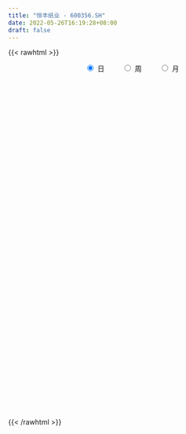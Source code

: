 ```yaml
---
title: "恒丰纸业 - 600356.SH"
date: 2022-05-26T16:19:28+08:00
draft: false
---
```

{{< rawhtml >}}
    <div style="text-align: center">
        <label style="padding: 1rem;"><input style="margin-right: .5rem" type="radio" name="period" value="D" checked onclick="period_change(this)">日</label>
        <label style="padding: 1rem;"><input style="margin-right: .5rem" type="radio" name="period" value="W" onclick="period_change(this)">周</label>
        <label style="padding: 1rem;"><input style="margin-right: .5rem" type="radio" name="period" value="M" onclick="period_change(this)">月</label>
    </div>
    <div id="chart" style="height: 700px;"></div> 
    <script type="text/javascript">
        const D_v = [18226.95,18366.86,15795.05,12240.0,43130.64,71557.23,51469.44,50751.86,37161.47,27778.24,23064.28,21053.61,17881.0,27826.26,16865.0,18285.71,13484.0,13517.21,15092.01,19364.26,15682.11,10619.61,11129.0,11689.99,9019.5,11071.0,10443.0,9986.11,13290.11,10231.5,11722.45,10841.52,16983.04,14131.34,9865.34,6794.23,5611.0,11852.48,10897.0,12375.92,9009.04,6374.8,14600.18,9941.03,7261.0,12268.18,13814.1,12347.85,23049.8,17888.06,15378.29,13585.84,10478.61,8624.28,11358.91,13805.68,5588.0,7016.0,6624.99,11515.31,9839.8,9172.0,8018.0,10897.0,13381.88,14289.87,9269.0,8866.0,11592.0,28736.58,14177.69,14985.19,16110.19,16685.01,14483.0,11576.78,15419.02,13921.0,15496.68,24159.27,16308.21,28968.71,16601.25,31598.22,24106.25,19490.0,14807.72,32365.0,22352.01,14259.0,147547.38,154211.14,79045.29,57923.3,37763.09,28531.69,28883.52,20160.01,21981.01,19239.0,13099.31,10503.31,8928.31,8660.0,10584.07,7141.0,17172.37,11784.0,6248.0,8989.0,12160.0,9681.61,11723.79,9764.79,7230.0,5680.26,19188.6,9416.6,6722.6,11034.0,7431.6,8029.0,13850.56,8492.96,21699.16,9027.0,7507.36,5876.68,10777.55,9220.0,8216.05,13063.8,10536.0,16623.18,240373.7,469252.44,342227.32,203152.76,155079.16,82565.16,96608.56,68775.0,67924.0,52554.7,167030.06,96071.75,137925.76,144807.66,95578.61,64655.45,50687.56,49714.72,37459.76,33708.48,57671.69,58372.0,49830.0,89409.63,48814.56,91640.11,59309.0,37758.0,40948.2,29209.0,36459.19,66903.96,43924.01,43030.0,38719.01,44130.05,25257.22,37239.0,41505.0,18939.11,21085.0,17665.0,19217.0,15673.96,20267.16,17037.05,17525.0,22246.0,15851.0,20284.0,77243.2,36763.2,30977.2,27896.88,22653.96,40483.96,22460.0,26290.0,35546.0,27934.0,36854.01,38239.06,27288.0,38186.0,34208.0,24465.0,20844.0,22905.0,41112.0,27361.0,21298.01,24299.0,18541.0,23872.6,13999.6,13629.0,31186.0,28250.0,19128.0,17256.0,15112.0,18301.0,29403.0,21215.0,20015.1,20645.61,25373.6,40749.0,37536.96,26318.96,28560.0,39669.0,31677.2,31961.6,62996.57,32294.0,19733.2,27682.2,17297.0,18370.0,14804.0,13941.01,67338.12,82248.13,57754.63,40901.0,22598.0,27840.0,24194.0,15744.17,17418.41,22574.01,18635.32,26521.0,13440.0,17509.92]
const D_histogram = [0.0,-0.0031334473,-0.0093166844,-0.0120500321,-0.0005291654,0.018066022,0.0193832216,0.0291965456,0.028080482,0.018845005,0.0143811116,0.0087121445,0.0019397673,0.0023504948,0.0034713226,0.0062341498,0.0042128646,0.0018037634,-0.0007262353,-0.0038295232,-0.0127622114,-0.0173271983,-0.0226346586,-0.0249442248,-0.0214379845,-0.01629769,-0.0147561743,-0.0123840327,-0.0108382228,-0.0059227415,-0.0101160321,-0.0146702356,-0.0204548304,-0.029851635,-0.0262738062,-0.0249022271,-0.0249286258,-0.0244966953,-0.023106126,-0.0166676964,-0.0092794197,-0.007405543,-0.0090693383,-0.009651705,-0.010141903,-0.0149927555,-0.0114393177,-0.0104365578,-0.0161667057,-0.0270560321,-0.0411847056,-0.0558710458,-0.0597988708,-0.0540885636,-0.0418751502,-0.0274068744,-0.0154121628,-0.0093905484,-0.0035779558,0.0088270182,0.018311795,0.0254273048,0.0299886665,0.0364707332,0.0367137927,0.0265681772,0.0250604999,0.027074302,0.0292134945,0.0344434391,0.0380670581,0.0410453214,0.0446457654,0.0457929757,0.0439616832,0.0453647379,0.0441508364,0.0412596834,0.0386511349,0.0356301913,0.0368951575,0.0445251056,0.049899455,0.0483591626,0.049475374,0.0374072898,0.0342155073,0.0277420802,0.0137443101,0.005943714,0.0470951242,0.0407211196,0.0067149598,-0.0013616638,-0.0150958453,-0.0194963434,-0.0158570221,-0.0098858423,-0.0123162355,-0.0217716254,-0.0306176217,-0.0391863329,-0.0432136878,-0.0428086419,-0.0382727635,-0.0370418958,-0.0442444094,-0.0492344504,-0.0524639549,-0.0568538238,-0.0667166943,-0.0608337248,-0.0554621367,-0.0543953105,-0.0470240995,-0.0366188326,-0.0215829945,-0.0133182886,-0.002042372,0.0086199361,0.0170427106,0.0223050559,0.0290888668,0.0293844418,0.0370180281,0.0391937514,0.0390215596,0.0353832989,0.0360644175,0.032314993,0.0297405483,0.0215879638,0.0135081611,0.0128866884,0.0577864646,0.1331998866,0.119458993,0.0943201387,0.0548438129,0.0281089274,0.0145266108,0.0028470248,-0.0102250754,-0.0158032907,0.0040656064,0.0043718953,0.0160032355,0.0251522167,0.0309320185,0.0240157705,0.0081733557,0.0009497585,-0.0087915187,-0.0138365478,-0.0118129947,-0.0079908515,-0.0140725401,-0.0036746899,-0.0026297803,0.0078203446,0.0038163634,0.0037175584,-0.003509501,-0.0052449092,-0.006626213,-0.0287578873,-0.0275700527,-0.0423979109,-0.0434158019,-0.0554090357,-0.0607628757,-0.0717469502,-0.0925405607,-0.0964836384,-0.104116583,-0.0974704144,-0.0788097393,-0.0546935578,-0.0346792893,-0.0201206903,-0.0148043389,-0.0059531496,-0.002356761,0.0066973362,0.0180441475,0.0250866296,0.033472122,0.0338872197,0.0368657523,0.0239800628,0.0221934724,0.0216630651,0.0295565591,0.038419776,0.0447858989,0.0427693266,0.0348686987,0.0108512171,-0.0130992192,-0.0159387797,-0.0149339199,-0.0262161534,-0.0579502232,-0.0605023468,-0.0566174645,-0.0411144812,-0.027982954,-0.0131333472,-0.0049753319,-0.0039804998,0.0071595721,0.0195909482,0.0200100076,0.0255959378,0.0308783173,0.0279650283,0.0359582507,0.0317793665,0.0277759937,0.0176474181,0.0214011878,0.0253142899,0.0328934906,0.02251477,0.0249856618,0.0321330828,0.0290002117,0.0112256892,-0.0346032282,-0.0891530353,-0.1307898987,-0.145259817,-0.1543759395,-0.1363323114,-0.115302335,-0.1008983219,-0.044585554,-0.0152715338,0.0058291381,0.0142806581,0.0187955802,0.0288598966,0.0335128039,0.0363681793,0.0359497925,0.0385248839,0.0433916094,0.0270044845,0.0255349448,0.0308815883]
const D_fast = [0.0,-0.0039168091,-0.0124292173,-0.0181750731,-0.0067864977,0.0163251952,0.0224882003,0.0396006606,0.0455047175,0.0409804917,0.0401118762,0.0366209453,0.0303335099,0.0313318611,0.0333205195,0.0376418842,0.0366738151,0.0347156548,0.0320040972,0.0279434285,0.0158201875,0.006923401,-0.0040427239,-0.0125883464,-0.0144416022,-0.0133757302,-0.0155232581,-0.0162471246,-0.0174108704,-0.0139760744,-0.0206983731,-0.0289201355,-0.0398184379,-0.0566781513,-0.0596687741,-0.0645227517,-0.0707813068,-0.0764735502,-0.0808595124,-0.0785880069,-0.0735195851,-0.0734970941,-0.077428224,-0.080423517,-0.0834491908,-0.0920482322,-0.0913546238,-0.0929610033,-0.1027328276,-0.120386162,-0.1448110119,-0.1734651136,-0.1923426563,-0.20015449,-0.1984098641,-0.1907933069,-0.1826516361,-0.1789776588,-0.1740595551,-0.1594478266,-0.145385101,-0.131912765,-0.1198542367,-0.1042544867,-0.094832979,-0.0983365502,-0.0935791025,-0.084796725,-0.0753541588,-0.0615133544,-0.0483729709,-0.0351333773,-0.020371492,-0.0077760377,0.0013830906,0.0141273298,0.0239511373,0.0313749052,0.0384291404,0.0443157447,0.0548045003,0.0735657247,0.0914149379,0.1019644361,0.115449491,0.1127332292,0.1180953235,0.1185574165,0.107995724,0.1016810563,0.1546062476,0.158412523,0.1260851031,0.1176680635,0.1001599207,0.0908853367,0.0905604025,0.0940601218,0.0885506697,0.0736523734,0.0571519717,0.0387866773,0.0239559004,0.0136587858,0.0086264734,0.0005968671,-0.0176667489,-0.0349654024,-0.0513108957,-0.0699142206,-0.0964562647,-0.1057817264,-0.1142756724,-0.1268076738,-0.1311924877,-0.1299419289,-0.1203018395,-0.1153667058,-0.1046013821,-0.09178409,-0.0791006379,-0.0682620286,-0.054206001,-0.0465643155,-0.0296762222,-0.0177020611,-0.0081188629,-0.0029112989,0.0067859241,0.0111152478,0.0159759402,0.0132203467,0.0085175842,0.0111177836,0.0704641759,0.1791775696,0.1953014243,0.1937426047,0.167977232,0.1482695785,0.1383189145,0.1273510847,0.1117227157,0.1021936777,0.1230789764,0.1244782392,0.1401103882,0.1555474236,0.16906023,0.1681479247,0.1543488487,0.1473626912,0.1354235343,0.1269193682,0.1259896727,0.127814103,0.1182142794,0.1276934571,0.1280809217,0.1404861327,0.1374362424,0.138266827,0.1301623923,0.1271157568,0.1240778998,0.0947567537,0.0890520751,0.0636247391,0.0517528977,0.0259074049,0.0053628461,-0.0235579661,-0.0674867167,-0.0955507041,-0.1292127944,-0.1469342293,-0.1479759891,-0.1375331971,-0.1261887509,-0.1166603244,-0.1150450578,-0.1076821559,-0.1046749575,-0.0939465262,-0.0780886781,-0.0647745386,-0.0480210157,-0.039134113,-0.0269391424,-0.0338298162,-0.0300680385,-0.0251826795,-0.0099000458,0.0085681151,0.0261307128,0.0348064721,0.0356230188,0.0143183416,-0.0129068995,-0.019731155,-0.0224597751,-0.040296047,-0.0865176725,-0.1041953829,-0.1144648667,-0.1092405037,-0.103104715,-0.091538445,-0.0846242626,-0.0846245555,-0.0716945906,-0.0543654774,-0.0489439161,-0.0369590015,-0.0239570427,-0.0198790745,-0.0028962895,0.0008696679,0.0038102936,-0.0019064276,0.0071976391,0.0174393137,0.033241887,0.0284918589,0.0372091661,0.0523898579,0.0565070397,0.0415389395,-0.012940785,-0.0897788508,-0.164113189,-0.2148980615,-0.2626081688,-0.2786476186,-0.286443226,-0.2972637933,-0.2520974139,-0.2266012772,-0.2040433208,-0.1920216362,-0.1828078191,-0.1655285285,-0.1524974202,-0.1405500001,-0.1319809387,-0.1197746264,-0.1040599985,-0.1136960023,-0.1087818058,-0.0957147652]
const D_slow = [0.0,-0.0007833618,-0.0031125329,-0.0061250409,-0.0062573323,-0.0017408268,0.0031049786,0.010404115,0.0174242355,0.0221354868,0.0257307646,0.0279088008,0.0283937426,0.0289813663,0.0298491969,0.0314077344,0.0324609505,0.0329118914,0.0327303325,0.0317729517,0.0285823989,0.0242505993,0.0185919347,0.0123558785,0.0069963823,0.0029219598,-0.0007670838,-0.0038630919,-0.0065726476,-0.008053333,-0.010582341,-0.0142498999,-0.0193636075,-0.0268265163,-0.0333949678,-0.0396205246,-0.0458526811,-0.0519768549,-0.0577533864,-0.0619203105,-0.0642401654,-0.0660915512,-0.0683588857,-0.070771812,-0.0733072877,-0.0770554766,-0.0799153061,-0.0825244455,-0.0865661219,-0.0933301299,-0.1036263063,-0.1175940678,-0.1325437855,-0.1460659264,-0.1565347139,-0.1633864325,-0.1672394732,-0.1695871103,-0.1704815993,-0.1682748447,-0.163696896,-0.1573400698,-0.1498429032,-0.1407252199,-0.1315467717,-0.1249047274,-0.1186396024,-0.1118710269,-0.1045676533,-0.0959567935,-0.086440029,-0.0761786987,-0.0650172573,-0.0535690134,-0.0425785926,-0.0312374081,-0.020199699,-0.0098847782,-0.0002219945,0.0086855534,0.0179093427,0.0290406191,0.0415154829,0.0536052735,0.065974117,0.0753259395,0.0838798163,0.0908153363,0.0942514139,0.0957373423,0.1075111234,0.1176914033,0.1193701433,0.1190297273,0.115255766,0.1103816801,0.1064174246,0.103945964,0.1008669052,0.0954239988,0.0877695934,0.0779730102,0.0671695882,0.0564674277,0.0468992369,0.0376387629,0.0265776605,0.0142690479,0.0011530592,-0.0130603967,-0.0297395703,-0.0449480015,-0.0588135357,-0.0724123633,-0.0841683882,-0.0933230963,-0.098718845,-0.1020484171,-0.1025590101,-0.1004040261,-0.0961433485,-0.0905670845,-0.0832948678,-0.0759487573,-0.0666942503,-0.0568958125,-0.0471404225,-0.0382945978,-0.0292784934,-0.0211997452,-0.0137646081,-0.0083676171,-0.0049905769,-0.0017689048,0.0126777114,0.045977683,0.0758424313,0.0994224659,0.1131334192,0.120160651,0.1237923037,0.1245040599,0.1219477911,0.1179969684,0.11901337,0.1201063438,0.1241071527,0.1303952069,0.1381282115,0.1441321541,0.1461754931,0.1464129327,0.144215053,0.1407559161,0.1378026674,0.1358049545,0.1322868195,0.131368147,0.1307107019,0.1326657881,0.1336198789,0.1345492685,0.1336718933,0.132360666,0.1307041128,0.1235146409,0.1166221278,0.10602265,0.0951686996,0.0813164406,0.0661257217,0.0481889842,0.025053844,0.0009329344,-0.0250962114,-0.049463815,-0.0691662498,-0.0828396392,-0.0915094616,-0.0965396341,-0.1002407189,-0.1017290063,-0.1023181965,-0.1006438625,-0.0961328256,-0.0898611682,-0.0814931377,-0.0730213328,-0.0638048947,-0.057809879,-0.0522615109,-0.0468457446,-0.0394566049,-0.0298516609,-0.0186551861,-0.0079628545,0.0007543202,0.0034671245,0.0001923197,-0.0037923753,-0.0075258552,-0.0140798936,-0.0285674494,-0.0436930361,-0.0578474022,-0.0681260225,-0.075121761,-0.0784050978,-0.0796489308,-0.0806440557,-0.0788541627,-0.0739564256,-0.0689539237,-0.0625549393,-0.05483536,-0.0478441029,-0.0388545402,-0.0309096986,-0.0239657002,-0.0195538456,-0.0142035487,-0.0078749762,0.0003483964,0.0059770889,0.0122235044,0.0202567751,0.027506828,0.0303132503,0.0216624433,-0.0006258156,-0.0333232902,-0.0696382445,-0.1082322294,-0.1423153072,-0.1711408909,-0.1963654714,-0.2075118599,-0.2113297434,-0.2098724589,-0.2063022943,-0.2016033993,-0.1943884251,-0.1860102241,-0.1769181793,-0.1679307312,-0.1582995102,-0.1474516079,-0.1407004868,-0.1343167506,-0.1265963535]
const D_data = [['2021-05-17', 7.6468, 7.578, 7.5289, 7.6566],['2021-05-18', 7.5485, 7.5289, 7.4699, 7.5682],['2021-05-19', 7.5289, 7.4601, 7.4502, 7.5289],['2021-05-20', 7.4502, 7.4699, 7.4306, 7.4994],['2021-05-21', 7.4699, 7.6665, 7.4502, 7.6861],['2021-05-24', 7.7353, 7.8434, 7.7353, 7.9417],['2021-05-25', 7.8729, 7.696, 7.5977, 7.9122],['2021-05-26', 7.6861, 7.8532, 7.6665, 7.9024],['2021-05-27', 7.8631, 7.7648, 7.7353, 7.8631],['2021-05-28', 7.7353, 7.6566, 7.6566, 7.7451],['2021-05-31', 7.637, 7.696, 7.6272, 7.7156],['2021-06-01', 7.696, 7.6665, 7.6075, 7.696],['2021-06-02', 7.6468, 7.6272, 7.6173, 7.6861],['2021-06-03', 7.696, 7.7058, 7.6763, 7.7746],['2021-06-04', 7.7058, 7.7254, 7.6763, 7.7353],['2021-06-07', 7.7746, 7.7648, 7.6861, 7.7943],['2021-06-08', 7.7254, 7.7156, 7.6665, 7.7648],['2021-06-09', 7.696, 7.7058, 7.6763, 7.7353],['2021-06-10', 7.7058, 7.696, 7.637, 7.7058],['2021-06-11', 7.7156, 7.6763, 7.637, 7.7549],['2021-06-15', 7.6763, 7.5682, 7.5387, 7.6763],['2021-06-16', 7.5289, 7.578, 7.4797, 7.6075],['2021-06-17', 7.5682, 7.5289, 7.4994, 7.5977],['2021-06-18', 7.4797, 7.5289, 7.4797, 7.5387],['2021-06-21', 7.5289, 7.5878, 7.4994, 7.5878],['2021-06-22', 7.5878, 7.6173, 7.5682, 7.637],['2021-06-23', 7.5878, 7.578, 7.5387, 7.6173],['2021-06-24', 7.578, 7.5878, 7.5485, 7.6272],['2021-06-25', 7.5682, 7.578, 7.519, 7.6173],['2021-06-28', 7.6, 7.63, 7.57, 7.66],['2021-06-29', 7.65, 7.51, 7.5, 7.65],['2021-06-30', 7.51, 7.47, 7.43, 7.54],['2021-07-01', 7.42, 7.41, 7.37, 7.51],['2021-07-02', 7.38, 7.3, 7.27, 7.4],['2021-07-05', 7.26, 7.42, 7.26, 7.43],['2021-07-06', 7.42, 7.38, 7.32, 7.44],['2021-07-07', 7.37, 7.34, 7.33, 7.38],['2021-07-08', 7.38, 7.32, 7.22, 7.38],['2021-07-09', 7.32, 7.31, 7.23, 7.32],['2021-07-12', 7.35, 7.37, 7.32, 7.4],['2021-07-13', 7.37, 7.4, 7.33, 7.42],['2021-07-14', 7.38, 7.34, 7.31, 7.43],['2021-07-15', 7.35, 7.28, 7.22, 7.36],['2021-07-16', 7.26, 7.27, 7.23, 7.35],['2021-07-19', 7.25, 7.25, 7.22, 7.32],['2021-07-20', 7.22, 7.16, 7.13, 7.25],['2021-07-21', 7.16, 7.24, 7.16, 7.25],['2021-07-22', 7.24, 7.2, 7.19, 7.24],['2021-07-23', 7.2, 7.08, 7.06, 7.2],['2021-07-26', 7.09, 6.94, 6.91, 7.1],['2021-07-27', 6.91, 6.79, 6.79, 6.97],['2021-07-28', 6.77, 6.65, 6.57, 6.77],['2021-07-29', 6.68, 6.67, 6.66, 6.72],['2021-07-30', 6.69, 6.73, 6.62, 6.73],['2021-08-02', 6.71, 6.8, 6.66, 6.84],['2021-08-03', 6.83, 6.85, 6.8, 6.99],['2021-08-04', 6.93, 6.85, 6.83, 6.94],['2021-08-05', 6.89, 6.79, 6.78, 6.89],['2021-08-06', 6.82, 6.79, 6.7, 6.83],['2021-08-09', 6.79, 6.9, 6.78, 6.92],['2021-08-10', 6.9, 6.91, 6.85, 6.92],['2021-08-11', 6.9, 6.92, 6.88, 6.94],['2021-08-12', 6.92, 6.92, 6.9, 6.94],['2021-08-13', 6.92, 6.98, 6.9, 6.99],['2021-08-16', 6.99, 6.93, 6.9, 7.02],['2021-08-17', 6.92, 6.78, 6.75, 6.94],['2021-08-18', 6.78, 6.86, 6.76, 6.88],['2021-08-19', 6.86, 6.91, 6.84, 6.92],['2021-08-20', 6.9, 6.93, 6.84, 6.95],['2021-08-23', 6.97, 7.0, 6.92, 7.05],['2021-08-24', 6.99, 7.02, 6.97, 7.03],['2021-08-25', 7.04, 7.05, 7.0, 7.08],['2021-08-26', 7.03, 7.1, 7.02, 7.17],['2021-08-27', 7.12, 7.11, 7.05, 7.12],['2021-08-30', 7.14, 7.1, 7.08, 7.15],['2021-08-31', 7.1, 7.17, 7.04, 7.18],['2021-09-01', 7.15, 7.17, 7.11, 7.19],['2021-09-02', 7.17, 7.17, 7.11, 7.18],['2021-09-03', 7.15, 7.19, 7.15, 7.22],['2021-09-06', 7.2, 7.2, 7.18, 7.29],['2021-09-07', 7.23, 7.28, 7.21, 7.3],['2021-09-08', 7.29, 7.42, 7.28, 7.5],['2021-09-09', 7.45, 7.47, 7.37, 7.47],['2021-09-10', 7.5, 7.44, 7.43, 7.63],['2021-09-13', 7.42, 7.52, 7.38, 7.53],['2021-09-14', 7.51, 7.37, 7.34, 7.56],['2021-09-15', 7.35, 7.48, 7.35, 7.49],['2021-09-16', 7.47, 7.45, 7.45, 7.66],['2021-09-17', 7.45, 7.33, 7.26, 7.52],['2021-09-22', 7.3, 7.37, 7.23, 7.39],['2021-09-23', 7.38, 8.11, 7.38, 8.11],['2021-09-24', 8.06, 7.66, 7.56, 8.11],['2021-09-27', 7.6, 7.24, 7.22, 7.61],['2021-09-28', 7.32, 7.47, 7.27, 7.53],['2021-09-29', 7.42, 7.35, 7.2, 7.45],['2021-09-30', 7.29, 7.42, 7.25, 7.47],['2021-10-08', 7.48, 7.52, 7.41, 7.56],['2021-10-11', 7.5, 7.58, 7.43, 7.59],['2021-10-12', 7.58, 7.49, 7.41, 7.58],['2021-10-13', 7.44, 7.37, 7.33, 7.48],['2021-10-14', 7.32, 7.32, 7.26, 7.38],['2021-10-15', 7.32, 7.26, 7.23, 7.32],['2021-10-18', 7.25, 7.26, 7.21, 7.29],['2021-10-19', 7.25, 7.28, 7.23, 7.32],['2021-10-20', 7.26, 7.32, 7.26, 7.37],['2021-10-21', 7.29, 7.27, 7.25, 7.32],['2021-10-22', 7.26, 7.12, 7.11, 7.29],['2021-10-25', 7.11, 7.08, 7.03, 7.12],['2021-10-26', 7.07, 7.04, 7.03, 7.1],['2021-10-27', 7.04, 6.96, 6.92, 7.04],['2021-10-28', 6.96, 6.8, 6.78, 6.96],['2021-10-29', 6.78, 6.93, 6.78, 6.93],['2021-11-01', 6.87, 6.9, 6.81, 6.95],['2021-11-02', 6.92, 6.81, 6.78, 6.92],['2021-11-03', 6.78, 6.86, 6.78, 6.9],['2021-11-04', 6.86, 6.9, 6.83, 6.9],['2021-11-05', 6.9, 6.99, 6.83, 7.13],['2021-11-08', 6.99, 6.94, 6.9, 6.99],['2021-11-09', 6.92, 7.01, 6.92, 7.03],['2021-11-10', 7.03, 7.05, 6.97, 7.06],['2021-11-11', 7.09, 7.07, 7.04, 7.09],['2021-11-12', 7.08, 7.07, 7.05, 7.1],['2021-11-15', 7.09, 7.13, 7.01, 7.22],['2021-11-16', 7.14, 7.08, 7.08, 7.19],['2021-11-17', 7.09, 7.21, 7.09, 7.21],['2021-11-18', 7.2, 7.19, 7.17, 7.24],['2021-11-19', 7.16, 7.19, 7.11, 7.2],['2021-11-22', 7.14, 7.16, 7.12, 7.2],['2021-11-23', 7.19, 7.23, 7.15, 7.28],['2021-11-24', 7.23, 7.19, 7.15, 7.23],['2021-11-25', 7.16, 7.21, 7.16, 7.23],['2021-11-26', 7.22, 7.13, 7.11, 7.22],['2021-11-29', 7.09, 7.1, 7.07, 7.17],['2021-11-30', 7.12, 7.18, 7.11, 7.24],['2021-12-01', 7.13, 7.9, 7.13, 7.9],['2021-12-02', 8.69, 8.69, 8.16, 8.69],['2021-12-03', 8.3, 7.85, 7.82, 8.45],['2021-12-06', 7.63, 7.7, 7.51, 8.01],['2021-12-07', 7.58, 7.42, 7.38, 7.65],['2021-12-08', 7.44, 7.45, 7.37, 7.53],['2021-12-09', 7.44, 7.54, 7.42, 7.56],['2021-12-10', 7.47, 7.52, 7.44, 7.54],['2021-12-13', 7.48, 7.45, 7.4, 7.58],['2021-12-14', 7.43, 7.5, 7.41, 7.54],['2021-12-15', 7.5, 7.87, 7.5, 7.99],['2021-12-16', 7.76, 7.7, 7.63, 7.88],['2021-12-17', 7.65, 7.9, 7.61, 8.3],['2021-12-20', 7.92, 7.96, 7.78, 8.26],['2021-12-21', 7.81, 8.0, 7.66, 8.03],['2021-12-22', 7.99, 7.88, 7.79, 7.99],['2021-12-23', 7.9, 7.74, 7.72, 7.93],['2021-12-24', 7.75, 7.81, 7.7, 7.83],['2021-12-27', 7.86, 7.75, 7.66, 7.86],['2021-12-28', 7.74, 7.78, 7.7, 7.81],['2021-12-29', 7.8, 7.87, 7.72, 7.96],['2021-12-30', 7.83, 7.92, 7.78, 7.95],['2021-12-31', 7.91, 7.8, 7.76, 7.92],['2022-01-04', 7.8, 8.03, 7.79, 8.07],['2022-01-05', 8.0, 7.96, 7.84, 8.07],['2022-01-06', 7.9, 8.13, 7.88, 8.36],['2022-01-07', 8.14, 7.99, 7.96, 8.18],['2022-01-10', 7.99, 8.05, 7.9, 8.05],['2022-01-11', 8.03, 7.96, 7.92, 8.11],['2022-01-12', 7.96, 8.02, 7.91, 8.03],['2022-01-13', 8.02, 8.03, 7.97, 8.09],['2022-01-14', 8.0, 7.71, 7.71, 8.04],['2022-01-17', 7.76, 7.94, 7.75, 8.04],['2022-01-18', 7.97, 7.69, 7.68, 7.99],['2022-01-19', 7.7, 7.8, 7.7, 8.01],['2022-01-20', 7.84, 7.6, 7.57, 7.93],['2022-01-21', 7.6, 7.6, 7.52, 7.67],['2022-01-24', 7.59, 7.44, 7.43, 7.67],['2022-01-25', 7.44, 7.17, 7.16, 7.49],['2022-01-26', 7.18, 7.24, 7.18, 7.3],['2022-01-27', 7.22, 7.08, 7.08, 7.26],['2022-01-28', 7.1, 7.17, 7.05, 7.24],['2022-02-07', 7.24, 7.31, 7.2, 7.32],['2022-02-08', 7.31, 7.43, 7.26, 7.44],['2022-02-09', 7.43, 7.45, 7.43, 7.54],['2022-02-10', 7.46, 7.44, 7.38, 7.48],['2022-02-11', 7.43, 7.35, 7.33, 7.46],['2022-02-14', 7.33, 7.41, 7.3, 7.44],['2022-02-15', 7.45, 7.36, 7.3, 7.46],['2022-02-16', 7.41, 7.45, 7.36, 7.48],['2022-02-17', 7.44, 7.53, 7.42, 7.71],['2022-02-18', 7.46, 7.53, 7.37, 7.53],['2022-02-21', 7.53, 7.6, 7.5, 7.61],['2022-02-22', 7.57, 7.54, 7.5, 7.67],['2022-02-23', 7.57, 7.6, 7.51, 7.62],['2022-02-24', 7.55, 7.39, 7.31, 7.65],['2022-02-25', 7.42, 7.5, 7.42, 7.53],['2022-02-28', 7.54, 7.52, 7.4, 7.57],['2022-03-01', 7.53, 7.66, 7.52, 7.67],['2022-03-02', 7.6, 7.74, 7.59, 7.74],['2022-03-03', 7.74, 7.78, 7.73, 7.82],['2022-03-04', 7.79, 7.72, 7.64, 7.84],['2022-03-07', 7.72, 7.65, 7.61, 7.76],['2022-03-08', 7.65, 7.38, 7.37, 7.67],['2022-03-09', 7.43, 7.25, 7.0, 7.47],['2022-03-10', 7.34, 7.43, 7.34, 7.47],['2022-03-11', 7.42, 7.46, 7.21, 7.48],['2022-03-14', 7.4, 7.26, 7.26, 7.51],['2022-03-15', 7.23, 6.85, 6.83, 7.27],['2022-03-16', 7.0, 7.07, 6.89, 7.1],['2022-03-17', 7.11, 7.1, 7.08, 7.23],['2022-03-18', 7.04, 7.25, 7.04, 7.3],['2022-03-21', 7.24, 7.26, 7.19, 7.31],['2022-03-22', 7.24, 7.33, 7.23, 7.41],['2022-03-23', 7.34, 7.29, 7.27, 7.37],['2022-03-24', 7.26, 7.21, 7.18, 7.3],['2022-03-25', 7.21, 7.36, 7.2, 7.43],['2022-03-28', 7.37, 7.44, 7.27, 7.5],['2022-03-29', 7.45, 7.33, 7.31, 7.45],['2022-03-30', 7.4, 7.42, 7.32, 7.45],['2022-03-31', 7.42, 7.46, 7.37, 7.5],['2022-04-01', 7.43, 7.38, 7.34, 7.47],['2022-04-06', 7.37, 7.55, 7.32, 7.57],['2022-04-07', 7.56, 7.43, 7.43, 7.57],['2022-04-08', 7.47, 7.43, 7.32, 7.47],['2022-04-11', 7.37, 7.33, 7.31, 7.49],['2022-04-12', 7.35, 7.5, 7.3, 7.52],['2022-04-13', 7.5, 7.54, 7.42, 7.65],['2022-04-14', 7.52, 7.64, 7.5, 7.68],['2022-04-15', 7.59, 7.43, 7.43, 7.65],['2022-04-18', 7.42, 7.59, 7.31, 7.62],['2022-04-19', 7.57, 7.7, 7.53, 7.72],['2022-04-20', 7.71, 7.61, 7.53, 7.71],['2022-04-21', 7.59, 7.39, 7.33, 7.6],['2022-04-22', 7.01, 6.86, 6.74, 7.08],['2022-04-25', 6.76, 6.43, 6.41, 6.84],['2022-04-26', 6.43, 6.24, 6.24, 6.5],['2022-04-27', 6.23, 6.31, 6.0, 6.32],['2022-04-28', 6.27, 6.18, 6.12, 6.41],['2022-04-29', 6.26, 6.41, 6.21, 6.5],['2022-05-05', 6.53, 6.43, 6.37, 6.53],['2022-05-06', 6.38, 6.33, 6.28, 6.39],['2022-05-09', 6.41, 6.96, 6.4, 6.96],['2022-05-10', 6.99, 6.8, 6.71, 7.0],['2022-05-11', 6.74, 6.8, 6.7, 6.95],['2022-05-12', 6.72, 6.7, 6.64, 6.79],['2022-05-13', 6.7, 6.67, 6.65, 6.73],['2022-05-16', 6.71, 6.77, 6.68, 6.81],['2022-05-17', 6.76, 6.74, 6.62, 6.77],['2022-05-18', 6.72, 6.74, 6.69, 6.78],['2022-05-19', 6.64, 6.71, 6.62, 6.76],['2022-05-20', 6.71, 6.76, 6.71, 6.8],['2022-05-23', 6.78, 6.82, 6.76, 6.87],['2022-05-24', 6.82, 6.53, 6.51, 6.84],['2022-05-25', 6.57, 6.67, 6.5, 6.7],['2022-05-26', 6.72, 6.77, 6.63, 6.79]]
const W_v = [165584.75,155203.8,115007.14,183753.77,139016.33,115232.47,127344.31,168653.7,224940.84,411099.95,195514.12,151911.71,136513.46,128019.24,129561.38,135627.17,97095.91,119909.55,86729.98,80849.38,72447.76,43704.24,78241.14,51951.3,74727.38,91432.77,67079.31,165379.77,87891.34,85729.85,28708.01,39525.62,115092.2,85260.42,83551.99,126700.49,71644.8,38378.9,79087.2,67934.05,56114.74,58811.27,129068.98,87491.61,89516.42,77887.01,57192.77,330115.5,98844.8,81115.63,74503.07,76282.81,54455.64,106696.06,87470.72,82078.07,67056.05,208383.97,103796.6,59723.06,30642.41,44588.87,32039.14,51070.0,43202.6,57699.28,114146.4,149898.57,189386.14,115178.3,69338.18,80643.09,56916.57,55657.82,64067.91,49146.96,114258.15,96127.05,345192.27,277759.32,126009.65,258691.22,220718.74,466191.98,1000886.89,974645.25,1538293.9700000002,706140.37,684804.52,491452.51,298025.31,175550.16,346067.98,244944.32,169390.84,144330.39,123960.74,213608.89,175386.02,176165.07,272210.8,94777.25,72647.42,124143.55,129397.65,81623.25,63827.16,93518.58,94082.62,65769.42,291575.67,303704.93,114469.66,11934.2,118745.44,124949.88,87477.14,94811.08,63882.79,62749.66,48514.64,46398.47,49828.5,56581.13,112244.23,62325.27,117898.58,137149.73,137804.27,132961.71,143805.13,110346.62,167393.22,232280.16,264126.54,233128.33,136028.81,104443.8,128629.95,97754.8,60287.57,88683.85,58402.98,34296.94,92154.34,64729.77,52751.99,76727.09,83036.46,66077.14,35726.41,83085.7,334555.68,199151.22,136279.12,104814.29,402598.9400000001,105623.46,105988.94,126887.15,397807.82,157912.11,109772.31,157712.38,48191.81,22702.23,100346.76,70064.17,93544.63,67893.75,56226.47,113973.31,101727.91,88469.28,90714.77,123611.99,64166.48,54242.75,337834.26,367384.42,373152.34,311187.7500000001,300129.31,168962.13,73254.34,186788.81,102569.33,87123.33,117200.05,145405.1,129731.98,82864.0,90375.0,102765.32,84420.45,30234.05,82327.02,107759.5,238718.24,106690.15,79743.19,49120.71,53809.72,63909.85,45020.05,52300.97,68740.93,65955.08,44393.58,49442.11,57398.75,90694.66,70896.48,117635.66,113120.98,316017.52,203263.37,28883.52,84982.64,52485.75,48862.61,53587.44,42633.8,60577.04,47154.08,1079012.6400000001,606180.6400000001,521506.27,405444.0,237041.93,289173.3,211278.35,195060.29,136433.11,89720.17,172387.4,144472.0,164863.07,144991.0,136975.01,101228.2,98047.0,70633.1,150624.13,194864.37,115376.4,28745.01,270839.88,107770.59,76106.24]
const W_histogram = [0.0,-0.0277351567,-0.0381773774,-0.0401585021,-0.049908685,-0.0319436042,-0.0294359724,-0.0065272877,0.0141083875,0.0430608569,0.0406381714,0.0294399097,0.0259226434,-0.0028024904,-0.0289354485,-0.0809491092,-0.0992459149,-0.1326023046,-0.1582731929,-0.1587283172,-0.1701283274,-0.1687108221,-0.1493000976,-0.1253195981,-0.0885973181,-0.0636913925,-0.0449462471,-0.0194874987,-0.0266829335,-0.064162864,-0.0775042987,-0.0591665458,-0.034460759,-0.0003495318,0.0173648575,0.013591096,0.0363061411,0.0496337666,0.0604841054,0.0455582716,0.0380655738,0.0114275287,0.0024885766,-0.0009183919,-0.0054955616,-0.027446258,-0.0361561741,-0.0426586854,-0.0768871163,-0.0813028677,-0.08651417,-0.0790859337,-0.0633575044,-0.0301837038,-0.0202289039,0.005342177,0.0178930874,0.0326249418,0.0509340086,0.0618322284,0.0630783132,0.0666490126,0.0688870485,0.0326246985,0.0034775695,-0.0031355603,0.0145377768,0.0366586441,0.0713644281,0.0721284563,0.0734821506,0.0761922919,0.0665712591,0.048954875,0.0338782067,0.0352102155,0.0552602636,0.0699237578,0.1170611289,0.1180672078,0.131522945,0.1799713914,0.1952955286,0.3314398694,0.368683233,0.4496475098,0.4270827274,0.3925508019,0.3085290055,0.2554228965,0.1540091672,0.0806212181,-0.0028080048,-0.083856077,-0.1540643128,-0.1864838109,-0.214542659,-0.2060315359,-0.1917425943,-0.1900795286,-0.1690147235,-0.1679448983,-0.152468875,-0.1166782651,-0.1124527709,-0.1050854884,-0.0847595056,-0.0516123159,-0.0386546218,-0.0197652665,0.0631553526,0.0771471236,0.0563117925,0.0313188493,0.0495035143,0.041092832,0.0435845597,0.0273122269,0.0031648736,-0.0302310411,-0.0533664826,-0.0576066265,-0.0620242365,-0.064942072,-0.0548573084,-0.0531212116,-0.0336900547,-0.0232933936,-0.0178132365,-0.0416478805,-0.1010702752,-0.1281053106,-0.110852631,-0.1122758201,-0.0693932649,-0.0521846148,-0.0667014079,-0.0519247748,-0.0627632883,-0.0567624086,-0.0521537219,-0.0584384805,-0.0599522068,-0.0508311711,-0.0366448206,-0.0348005319,-0.0209003689,0.0029639242,0.0157273468,0.0308027343,0.0376918054,0.0534256002,0.1057483321,0.112160606,0.1155428654,0.1272556346,0.1727631409,0.1990399164,0.2195880156,0.2343360459,0.2673519743,0.2498912159,0.2237171066,0.1785146577,0.1352694697,0.1177884221,0.0970331051,0.0569043752,-0.0065716644,-0.0474644324,-0.0631629035,-0.0389054557,-0.0453514567,-0.0398659225,-0.0753958395,-0.0919497226,-0.103681957,-0.0971179482,-0.0798343664,-0.0352345577,0.0098124336,0.031421663,0.0321200811,-0.0299522285,-0.062185985,-0.1046142382,-0.1227494375,-0.1488890839,-0.1507349911,-0.1431870087,-0.1298204438,-0.1138435093,-0.0936686816,-0.090520251,-0.0917354736,-0.0828664091,-0.0673273575,-0.0520276776,-0.0394504871,-0.0241266514,-0.0153536856,-0.0173848538,-0.013501572,-0.0269587806,-0.032138292,-0.0349756179,-0.0456891033,-0.0708842856,-0.0775087401,-0.0636732031,-0.0529101365,-0.0298383971,-0.0065750374,0.0264529111,0.0408350846,0.070763211,0.0723290054,0.0775689115,0.0616858408,0.0409134394,0.0148812908,0.0028375811,0.001462791,0.0093965143,0.0112401386,0.0589221202,0.0656922853,0.0916256287,0.0980074768,0.0966823136,0.1031391866,0.0839058321,0.0602363494,0.0144682376,-0.0038558279,-0.0040091307,-0.006157887,0.0065237375,-0.0028113818,-0.0222595164,-0.0265544033,-0.02680945,-0.022543399,-0.0188067472,-0.0519309981,-0.0986460398,-0.1275932763,-0.116792305,-0.0973323546,-0.0783488196]
const W_fast = [0.0,-0.0346689459,-0.0546555109,-0.0666762612,-0.0889036152,-0.0789244355,-0.0837757968,-0.0624989341,-0.038336162,0.0013815216,0.0091183789,0.0052800947,0.0082434892,-0.0211822671,-0.0545490874,-0.1268000254,-0.1699083098,-0.2364152756,-0.3016544622,-0.3417916657,-0.3957237578,-0.4364839581,-0.4543982579,-0.461747658,-0.4471747075,-0.43819163,-0.4306830464,-0.4100961727,-0.4239623409,-0.4774829873,-0.5102004968,-0.5066543803,-0.4905637832,-0.456539939,-0.4344843353,-0.4348603228,-0.4030687425,-0.3773326753,-0.3513613101,-0.3548975761,-0.3528738804,-0.3766550433,-0.3849718513,-0.3886084177,-0.3945594778,-0.4233717388,-0.4411206984,-0.458287881,-0.511738091,-0.5364795593,-0.5633194041,-0.5756626512,-0.575773598,-0.5501457233,-0.5452481495,-0.5183415244,-0.501317342,-0.4784292522,-0.4473866833,-0.4210304064,-0.4040147432,-0.3837817907,-0.3643219926,-0.392428168,-0.4207059047,-0.4281029245,-0.4067951432,-0.3755096149,-0.3229627239,-0.3041665816,-0.2844423496,-0.2626841353,-0.2556623534,-0.2610400188,-0.2676471353,-0.2575125727,-0.2236474587,-0.1915030251,-0.1151003717,-0.0845774909,-0.0382410174,0.0552002768,0.1193482962,0.3383526043,0.4677667762,0.6611429304,0.7453488299,0.8089546049,0.8020650599,0.8128146749,0.7499032375,0.6966705928,0.6125393688,0.5105272774,0.4018029633,0.3227625125,0.2410679996,0.1980712388,0.1644245318,0.1185677153,0.0973788396,0.0564624402,0.0338212448,0.0404422884,0.0165545898,-0.0023494998,-0.0032133933,0.0170307173,0.020324756,0.0342727947,0.1329822519,0.1662608038,0.1595034208,0.14234019,0.1729007335,0.1747632592,0.1881511269,0.1787068508,0.1553507159,0.1143970409,0.0779199787,0.0592781782,0.039354509,0.0202011556,0.0165715921,0.0050273859,0.0160360292,0.0206093419,0.0216361899,-0.0126104243,-0.0973003878,-0.1563617508,-0.166822229,-0.1963143731,-0.1707801341,-0.1666176377,-0.1978097828,-0.1960143434,-0.222543679,-0.2307334014,-0.2391631452,-0.2600575239,-0.2765593019,-0.280146059,-0.2751209136,-0.2819767579,-0.2733016872,-0.2486964131,-0.2320011537,-0.2092250827,-0.1929130602,-0.1638228654,-0.0850630504,-0.050610625,-0.0183426492,0.0251840286,0.1138823201,0.1899190747,0.2653641779,0.3386962196,0.4385501416,0.4835621871,0.5133173545,0.51274357,0.5033157494,0.5152818073,0.5187847666,0.4928821305,0.4277631748,0.3750042987,0.3435151018,0.3580461857,0.3402623205,0.335781374,0.2814024972,0.2418611834,0.2042084598,0.1864929815,0.1838179718,0.2196091411,0.2671092408,0.2965738859,0.3053023243,0.2357419575,0.1879617048,0.119379892,0.0705573333,0.007195416,-0.032334239,-0.0605830088,-0.0796715548,-0.0921554976,-0.0953978403,-0.1148794724,-0.1390285635,-0.1508761013,-0.152168889,-0.1498761286,-0.1471615598,-0.137869387,-0.1329348426,-0.1393122242,-0.1388043354,-0.1590012392,-0.1722153235,-0.183796554,-0.2059323151,-0.2488485688,-0.2748502084,-0.2769329721,-0.2793974397,-0.2637852996,-0.2421656993,-0.2025245229,-0.1779335782,-0.1303146492,-0.1106666033,-0.0860344694,-0.0864960799,-0.0970401214,-0.1193519474,-0.1306862618,-0.1316953542,-0.1214125023,-0.1167588433,-0.0543463317,-0.0311530952,0.0176866553,0.0485703726,0.0714157879,0.1036574575,0.105400561,0.0967901656,0.0546391132,0.0353510908,0.0341955053,0.0305072772,0.0448198361,0.0347818713,0.0097688576,-0.0011646301,-0.0081220392,-0.009491838,-0.010456873,-0.0565638734,-0.1279404251,-0.1887859806,-0.2071830856,-0.2120562239,-0.2126598937]
const W_slow = [0.0,-0.0069337892,-0.0164781335,-0.0265177591,-0.0389949303,-0.0469808313,-0.0543398244,-0.0559716464,-0.0524445495,-0.0416793353,-0.0315197924,-0.024159815,-0.0176791542,-0.0183797768,-0.0256136389,-0.0458509162,-0.0706623949,-0.103812971,-0.1433812693,-0.1830633486,-0.2255954304,-0.267773136,-0.3050981603,-0.3364280599,-0.3585773894,-0.3745002375,-0.3857367993,-0.390608674,-0.3972794074,-0.4133201234,-0.432696198,-0.4474878345,-0.4561030242,-0.4561904072,-0.4518491928,-0.4484514188,-0.4393748836,-0.4269664419,-0.4118454155,-0.4004558477,-0.3909394542,-0.388082572,-0.3874604279,-0.3876900259,-0.3890639162,-0.3959254808,-0.4049645243,-0.4156291956,-0.4348509747,-0.4551766916,-0.4768052341,-0.4965767175,-0.5124160936,-0.5199620196,-0.5250192456,-0.5236837013,-0.5192104295,-0.511054194,-0.4983206919,-0.4828626348,-0.4670930565,-0.4504308033,-0.4332090412,-0.4250528665,-0.4241834742,-0.4249673642,-0.42133292,-0.412168259,-0.394327152,-0.3762950379,-0.3579245002,-0.3388764273,-0.3222336125,-0.3099948937,-0.3015253421,-0.2927227882,-0.2789077223,-0.2614267828,-0.2321615006,-0.2026446987,-0.1697639624,-0.1247711146,-0.0759472324,0.0069127349,0.0990835432,0.2114954206,0.3182661025,0.416403803,0.4935360543,0.5573917785,0.5958940703,0.6160493748,0.6153473736,0.5943833543,0.5558672761,0.5092463234,0.4556106586,0.4041027747,0.3561671261,0.3086472439,0.2663935631,0.2244073385,0.1862901198,0.1571205535,0.1290073608,0.1027359887,0.0815461123,0.0686430333,0.0589793778,0.0540380612,0.0698268993,0.0891136802,0.1031916283,0.1110213407,0.1233972192,0.1336704272,0.1445665672,0.1513946239,0.1521858423,0.144628082,0.1312864614,0.1168848047,0.1013787456,0.0851432276,0.0714289005,0.0581485976,0.0497260839,0.0439027355,0.0394494264,0.0290374562,0.0037698874,-0.0282564402,-0.055969598,-0.084038553,-0.1013868692,-0.1144330229,-0.1311083749,-0.1440895686,-0.1597803907,-0.1739709928,-0.1870094233,-0.2016190434,-0.2166070951,-0.2293148879,-0.238476093,-0.247176226,-0.2524013182,-0.2516603372,-0.2477285005,-0.2400278169,-0.2306048656,-0.2172484656,-0.1908113825,-0.162771231,-0.1338855147,-0.102071606,-0.0588808208,-0.0091208417,0.0457761622,0.1043601737,0.1711981673,0.2336709712,0.2896002479,0.3342289123,0.3680462797,0.3974933853,0.4217516615,0.4359777553,0.4343348392,0.4224687311,0.4066780053,0.3969516413,0.3856137772,0.3756472965,0.3567983367,0.333810906,0.3078904168,0.2836109297,0.2636523381,0.2548436987,0.2572968071,0.2651522229,0.2731822432,0.265694186,0.2501476898,0.2239941302,0.1933067709,0.1560844999,0.1184007521,0.0826039999,0.050148889,0.0216880117,-0.0017291587,-0.0243592215,-0.0472930899,-0.0680096922,-0.0848415315,-0.0978484509,-0.1077110727,-0.1137427356,-0.117581157,-0.1219273704,-0.1253027634,-0.1320424586,-0.1400770315,-0.148820936,-0.1602432118,-0.1779642832,-0.1973414683,-0.213259769,-0.2264873032,-0.2339469025,-0.2355906618,-0.228977434,-0.2187686629,-0.2010778601,-0.1829956088,-0.1636033809,-0.1481819207,-0.1379535608,-0.1342332381,-0.1335238429,-0.1331581451,-0.1308090166,-0.1279989819,-0.1132684519,-0.0968453805,-0.0739389734,-0.0494371042,-0.0252665258,0.0005182709,0.0214947289,0.0365538163,0.0401708756,0.0392069187,0.038204636,0.0366651642,0.0382960986,0.0375932532,0.032028374,0.0253897732,0.0186874107,0.013051561,0.0083498742,-0.0046328753,-0.0292943853,-0.0611927043,-0.0903907806,-0.1147238692,-0.1343110741]
const W_data = [['2017-07-14', 9.8074, 9.5996, 9.335, 9.8736],['2017-07-21', 9.4956, 9.165, 8.8343, 9.5996],['2017-07-28', 9.0988, 9.25, 8.9949, 9.3067],['2017-08-04', 9.0894, 9.2878, 9.0894, 9.6752],['2017-08-11', 9.2689, 9.1177, 9.0988, 9.5145],['2017-08-18', 9.0705, 9.4484, 9.0232, 9.4673],['2017-08-25', 9.439, 9.2783, 9.1461, 9.5523],['2017-09-01', 9.2405, 9.5807, 9.2405, 9.5807],['2017-09-08', 9.5429, 9.6657, 9.4956, 9.8074],['2017-09-15', 9.6657, 9.9208, 9.6374, 10.3271],['2017-09-22', 9.9114, 9.6279, 9.5618, 9.9964],['2017-09-29', 9.6374, 9.5051, 9.3161, 9.6752],['2017-10-13', 9.6846, 9.5807, 9.4012, 9.7035],['2017-10-20', 9.5996, 9.1839, 8.9949, 9.6657],['2017-10-27', 9.1272, 9.0516, 8.9854, 9.2122],['2017-11-03', 9.0421, 8.4658, 8.428, 9.0516],['2017-11-10', 8.4752, 8.6169, 8.4091, 8.6642],['2017-11-17', 8.6264, 8.1823, 8.0973, 8.6547],['2017-11-24', 8.1823, 7.9839, 7.9461, 8.1823],['2017-12-01', 7.9934, 8.0784, 7.9272, 8.1351],['2017-12-08', 8.0689, 7.7477, 7.5587, 8.0878],['2017-12-15', 7.7571, 7.7099, 7.6154, 7.8044],['2017-12-22', 7.7099, 7.8233, 7.6343, 7.9461],['2017-12-29', 7.88, 7.8422, 7.6627, 7.88],['2018-01-05', 7.8422, 8.0311, 7.8233, 8.0878],['2018-01-12', 8.0028, 7.9367, 7.8422, 8.1162],['2018-01-19', 7.9178, 7.88, 7.691, 7.9461],['2018-01-26', 7.8705, 8.0028, 7.8044, 8.3618],['2018-02-02', 8.0122, 7.5682, 7.4642, 8.0406],['2018-02-09', 7.5115, 6.9729, 6.8501, 7.5965],['2018-02-14', 6.9918, 7.0202, 6.9729, 7.1335],['2018-02-23', 7.0485, 7.3131, 7.0202, 7.4359],['2018-03-02', 7.2942, 7.4076, 7.2469, 7.4926],['2018-03-09', 7.417, 7.606, 7.3792, 7.6249],['2018-03-16', 7.6154, 7.4831, 7.3603, 7.6721],['2018-03-23', 7.4642, 7.1997, 7.0769, 7.7005],['2018-03-30', 7.1335, 7.5398, 7.0391, 7.5398],['2018-04-04', 7.5398, 7.4926, 7.3792, 7.5776],['2018-04-13', 7.4831, 7.5115, 7.3981, 7.691],['2018-04-20', 7.5209, 7.1619, 7.0674, 7.5871],['2018-04-27', 7.1524, 7.1713, 6.9918, 7.2564],['2018-05-04', 7.1052, 6.8029, 6.7367, 7.1241],['2018-05-11', 6.8501, 6.8784, 6.8312, 6.9918],['2018-05-18', 6.8973, 6.8595, 6.784, 6.9351],['2018-05-25', 6.8973, 6.7651, 6.7651, 6.9446],['2018-06-01', 6.7462, 6.406, 6.3399, 6.7745],['2018-06-08', 6.4438, 6.406, 6.2832, 6.51],['2018-06-15', 6.5477, 6.3021, 6.1982, 6.8973],['2018-06-22', 6.2359, 5.7352, 5.6218, 6.3777],['2018-06-29', 5.7635, 5.8769, 5.6407, 5.8958],['2018-07-06', 5.858, 5.7068, 5.584, 5.9242],['2018-07-13', 5.6974, 5.7352, 5.4517, 5.8108],['2018-07-20', 5.7352, 5.7728, 5.669, 5.8496],['2018-07-27', 5.7632, 6.0129, 5.7152, 6.0706],['2018-08-03', 5.9553, 5.744, 5.6191, 5.9841],['2018-08-10', 5.744, 5.9553, 5.6864, 6.0033],['2018-08-17', 5.8785, 5.8304, 5.8112, 6.0225],['2018-08-24', 5.8592, 5.8785, 5.744, 6.4164],['2018-08-31', 5.9073, 5.9745, 5.8496, 6.109],['2018-09-07', 5.9745, 5.9361, 5.8496, 6.0225],['2018-09-14', 5.9361, 5.8304, 5.8112, 5.9361],['2018-09-21', 5.7728, 5.8592, 5.6671, 5.8881],['2018-09-28', 5.8496, 5.8496, 5.792, 5.9073],['2018-10-12', 5.8208, 5.2541, 5.0908, 5.8304],['2018-10-19', 5.2637, 5.1196, 4.9563, 5.3502],['2018-10-26', 5.1677, 5.2445, 5.0332, 5.3982],['2018-11-02', 5.2829, 5.5231, 5.1773, 5.5615],['2018-11-09', 5.4654, 5.6479, 5.4174, 5.84],['2018-11-16', 5.6191, 5.9457, 5.6191, 5.9841],['2018-11-23', 5.9361, 5.6191, 5.5999, 5.9745],['2018-11-30', 5.6191, 5.6383, 5.4846, 5.7632],['2018-12-07', 5.7152, 5.6767, 5.6191, 5.84],['2018-12-14', 5.6767, 5.5135, 5.4846, 5.696],['2018-12-21', 5.5039, 5.3406, 5.3117, 5.5711],['2018-12-28', 5.3214, 5.2733, 5.2061, 5.4558],['2019-01-04', 5.2733, 5.427, 5.1773, 5.4366],['2019-01-11', 5.427, 5.7152, 5.379, 5.7536],['2019-01-18', 5.696, 5.7536, 5.6383, 5.8496],['2019-01-25', 5.8016, 6.3683, 5.7248, 6.5893],['2019-02-01', 6.5412, 5.9841, 5.6864, 6.6661],['2019-02-15', 5.9745, 6.2531, 5.9361, 6.3203],['2019-02-22', 6.2723, 6.9639, 6.2435, 7.2328],['2019-03-01', 6.8678, 6.8582, 6.7333, 7.1272],['2019-03-08', 6.8486, 8.9906, 6.8198, 8.9906],['2019-03-15', 9.3172, 8.5103, 8.0493, 9.8935],['2019-03-22', 8.5968, 9.7302, 8.0877, 10.076],['2019-03-29', 9.2883, 8.981, 8.6448, 10.6715],['2019-04-04', 8.8369, 9.0578, 8.7408, 9.7878],['2019-04-12', 9.0578, 8.4623, 8.3758, 9.7494],['2019-04-19', 8.5391, 8.7793, 8.3566, 9.3172],['2019-04-26', 8.7505, 8.0012, 8.0012, 8.8945],['2019-04-30', 7.934, 8.0589, 7.3, 8.2029],['2019-05-10', 7.886, 7.6266, 7.252, 8.0301],['2019-05-17', 7.6362, 7.2616, 7.1272, 7.8091],['2019-05-24', 7.2232, 6.9735, 6.8966, 7.4249],['2019-05-31', 7.0791, 7.1079, 6.9254, 7.3481],['2019-06-06', 7.0983, 6.9062, 6.7045, 7.0983],['2019-06-14', 6.8966, 7.204, 6.7814, 7.3577],['2019-06-21', 7.0983, 7.2328, 6.887, 7.252],['2019-06-28', 7.204, 7.0119, 6.9831, 7.3],['2019-07-05', 7.1079, 7.2136, 7.1079, 7.6074],['2019-07-12', 7.156, 6.9227, 6.839, 7.2328],['2019-07-19', 6.9324, 7.0488, 6.8451, 7.0972],['2019-07-26', 7.0584, 7.359, 6.7967, 7.4172],['2019-08-02', 7.2524, 7.0003, 6.9615, 7.4657],['2019-08-09', 7.0681, 7.0003, 6.6415, 7.0681],['2019-08-16', 7.0003, 7.1748, 6.913, 7.2427],['2019-08-23', 7.1845, 7.4366, 7.1554, 7.4948],['2019-08-30', 7.359, 7.2815, 7.2718, 7.6402],['2019-09-06', 7.2718, 7.4269, 7.2621, 7.5335],['2019-09-12', 7.4657, 8.5322, 7.4269, 9.1139],['2019-09-20', 8.3577, 7.9989, 7.9505, 8.9879],['2019-09-27', 7.9698, 7.6111, 7.456, 7.9989],['2019-09-30', 7.5626, 7.4851, 7.4851, 7.7468],['2019-10-11', 7.5432, 8.0571, 7.4657, 8.2122],['2019-10-18', 8.0474, 7.805, 7.7759, 8.1444],['2019-10-25', 7.7565, 7.9795, 7.5723, 8.0183],['2019-11-01', 7.9989, 7.7565, 7.679, 8.0765],['2019-11-08', 7.8147, 7.582, 7.5626, 7.8147],['2019-11-15', 7.5432, 7.3202, 7.233, 7.5626],['2019-11-22', 7.3202, 7.2815, 7.2136, 7.4366],['2019-11-29', 7.2524, 7.4172, 7.2524, 7.4754],['2019-12-06', 7.4754, 7.359, 7.2815, 7.4754],['2019-12-13', 7.359, 7.3202, 7.2039, 7.3881],['2019-12-20', 7.3105, 7.4657, 7.2718, 7.6984],['2019-12-27', 7.4463, 7.359, 7.3008, 7.4851],['2020-01-03', 7.3396, 7.6111, 7.2621, 7.8632],['2020-01-10', 7.5917, 7.5626, 7.5141, 7.7371],['2020-01-17', 7.5723, 7.5335, 7.5045, 7.8438],['2020-01-23', 7.5626, 7.0972, 7.0584, 7.6402],['2020-02-07', 6.3894, 6.3701, 5.8174, 6.4282],['2020-02-14', 6.3798, 6.4476, 6.3216, 6.5349],['2020-02-21', 6.4573, 6.8742, 6.4573, 6.9421],['2020-02-28', 6.8645, 6.5834, 6.3991, 6.8839],['2020-03-06', 6.5931, 7.1651, 6.5931, 7.233],['2020-03-13', 6.9906, 6.9421, 6.5834, 7.2233],['2020-03-20', 7.0197, 6.4864, 6.2731, 7.0294],['2020-03-27', 6.3701, 6.787, 6.3022, 6.8742],['2020-04-03', 6.69, 6.4088, 6.3701, 6.8451],['2020-04-10', 6.4573, 6.5349, 6.4476, 6.787],['2020-04-17', 6.5058, 6.4767, 6.4282, 6.5737],['2020-04-24', 6.4961, 6.2634, 6.2537, 6.5155],['2020-04-30', 6.3022, 6.2246, 6.0792, 6.341],['2020-05-08', 6.2246, 6.3022, 6.1568, 6.3216],['2020-05-15', 6.3604, 6.3604, 6.1083, 6.3894],['2020-05-22', 6.3991, 6.1858, 6.1471, 6.4573],['2020-05-29', 6.1858, 6.3216, 6.1858, 6.4185],['2020-06-05', 6.341, 6.5058, 6.341, 6.564],['2020-06-12', 6.5155, 6.4379, 6.2634, 6.5349],['2020-06-19', 6.4476, 6.5263, 6.3507, 6.5853],['2020-06-24', 6.5755, 6.4772, 6.4477, 6.605],['2020-07-03', 6.4575, 6.6541, 6.428, 6.6639],['2020-07-10', 6.6934, 7.3323, 6.6738, 7.7648],['2020-07-17', 7.2733, 6.9785, 6.8507, 7.4994],['2020-07-24', 7.0374, 7.0374, 6.949, 7.3323],['2020-07-31', 7.0374, 7.2635, 6.9391, 7.3126],['2020-08-07', 7.6861, 7.9515, 7.4797, 8.7476],['2020-08-14', 7.9712, 8.0498, 7.7254, 8.1579],['2020-08-21', 8.0989, 8.2759, 7.922, 8.2955],['2020-08-28', 8.3447, 8.4921, 8.0695, 8.6494],['2020-09-04', 8.4626, 9.072, 8.4331, 9.5143],['2020-09-11', 9.0622, 8.7182, 8.4528, 9.1801],['2020-09-18', 8.7476, 8.7182, 8.4921, 8.8558],['2020-09-25', 8.7968, 8.4921, 8.3447, 9.3669],['2020-09-30', 8.5511, 8.4528, 8.2562, 8.6002],['2020-10-09', 8.5019, 8.7673, 8.5019, 8.7771],['2020-10-16', 8.8164, 8.7673, 8.6297, 8.9737],['2020-10-23', 8.7476, 8.4823, 8.4135, 8.8754],['2020-10-30', 8.4724, 7.9908, 7.9515, 8.5904],['2020-11-06', 8.0105, 8.0301, 7.9024, 8.1579],['2020-11-13', 8.0695, 8.2071, 8.0498, 8.4528],['2020-11-20', 8.2955, 8.7476, 8.2267, 8.8951],['2020-11-27', 8.7575, 8.4331, 8.2857, 8.8852],['2020-12-04', 8.4724, 8.6002, 8.2562, 8.7968],['2020-12-11', 8.5511, 8.0105, 7.9515, 8.6494],['2020-12-18', 8.0203, 8.0891, 7.9515, 8.7182],['2020-12-25', 8.0793, 8.04, 7.9712, 8.2464],['2020-12-31', 8.0793, 8.2169, 8.0007, 8.3053],['2021-01-08', 8.2169, 8.384, 8.1579, 9.0523],['2021-01-15', 8.266, 8.8852, 8.1579, 9.2489],['2021-01-22', 8.8361, 9.1605, 8.6985, 9.5045],['2021-01-29', 9.0425, 9.1015, 8.7771, 9.534],['2021-02-05', 9.0523, 8.9639, 8.8754, 9.6421],['2021-02-10', 8.6494, 8.0498, 7.3421, 8.6494],['2021-02-19', 8.1481, 8.1677, 7.9515, 8.2071],['2021-02-26', 8.1776, 7.8041, 7.6173, 8.4036],['2021-03-05', 7.8827, 7.8827, 7.7844, 8.0105],['2021-03-12', 7.8925, 7.578, 7.4994, 7.922],['2021-03-19', 7.5092, 7.7058, 7.5092, 7.922],['2021-03-26', 7.7156, 7.7353, 7.5584, 8.04],['2021-04-02', 7.7451, 7.7648, 7.6665, 7.9613],['2021-04-09', 7.8237, 7.7844, 7.7254, 7.9024],['2021-04-16', 7.7746, 7.8532, 7.578, 7.8729],['2021-04-23', 7.8631, 7.6272, 7.6272, 7.9417],['2021-04-30', 7.6272, 7.4994, 7.4502, 7.6665],['2021-05-07', 7.5092, 7.5682, 7.4502, 7.6173],['2021-05-14', 7.5485, 7.6468, 7.5485, 7.696],['2021-05-21', 7.6468, 7.6665, 7.4306, 7.6861],['2021-05-28', 7.7353, 7.6566, 7.5977, 7.9417],['2021-06-04', 7.637, 7.7254, 7.6075, 7.7746],['2021-06-11', 7.7746, 7.6763, 7.637, 7.7943],['2021-06-18', 7.6763, 7.5289, 7.4797, 7.6763],['2021-06-25', 7.5289, 7.578, 7.4994, 7.637],['2021-07-02', 7.6, 7.3, 7.27, 7.66],['2021-07-09', 7.26, 7.31, 7.22, 7.44],['2021-07-16', 7.35, 7.27, 7.22, 7.43],['2021-07-23', 7.25, 7.08, 7.06, 7.32],['2021-07-30', 7.09, 6.73, 6.57, 7.1],['2021-08-06', 6.71, 6.79, 6.66, 6.99],['2021-08-13', 6.79, 6.98, 6.78, 6.99],['2021-08-20', 6.99, 6.93, 6.75, 7.02],['2021-08-27', 6.97, 7.11, 6.92, 7.17],['2021-09-03', 7.14, 7.19, 7.04, 7.22],['2021-09-10', 7.2, 7.44, 7.18, 7.63],['2021-09-17', 7.42, 7.33, 7.26, 7.66],['2021-09-24', 7.3, 7.66, 7.23, 8.11],['2021-09-30', 7.6, 7.42, 7.2, 7.61],['2021-10-08', 7.48, 7.52, 7.41, 7.56],['2021-10-15', 7.5, 7.26, 7.23, 7.59],['2021-10-22', 7.25, 7.12, 7.11, 7.37],['2021-10-29', 7.11, 6.93, 6.78, 7.12],['2021-11-05', 6.87, 6.99, 6.78, 7.13],['2021-11-12', 6.99, 7.07, 6.9, 7.1],['2021-11-19', 7.09, 7.19, 7.01, 7.24],['2021-11-26', 7.14, 7.13, 7.11, 7.28],['2021-12-03', 7.09, 7.85, 7.07, 8.69],['2021-12-10', 7.63, 7.52, 7.37, 8.01],['2021-12-17', 7.48, 7.9, 7.4, 8.3],['2021-12-24', 7.92, 7.81, 7.66, 8.26],['2021-12-31', 7.86, 7.8, 7.66, 7.96],['2022-01-07', 7.8, 7.99, 7.79, 8.36],['2022-01-14', 7.99, 7.71, 7.71, 8.11],['2022-01-21', 7.76, 7.6, 7.52, 8.04],['2022-01-28', 7.59, 7.17, 7.05, 7.67],['2022-02-11', 7.24, 7.35, 7.2, 7.54],['2022-02-18', 7.33, 7.53, 7.3, 7.71],['2022-02-25', 7.53, 7.5, 7.31, 7.67],['2022-03-04', 7.54, 7.72, 7.4, 7.84],['2022-03-11', 7.72, 7.46, 7.0, 7.76],['2022-03-18', 7.4, 7.25, 6.83, 7.51],['2022-03-25', 7.24, 7.36, 7.18, 7.43],['2022-04-01', 7.37, 7.38, 7.27, 7.5],['2022-04-08', 7.37, 7.43, 7.32, 7.57],['2022-04-15', 7.37, 7.43, 7.3, 7.68],['2022-04-22', 7.42, 6.86, 6.74, 7.72],['2022-04-29', 6.76, 6.41, 6.0, 6.84],['2022-05-06', 6.53, 6.33, 6.28, 6.53],['2022-05-13', 6.41, 6.67, 6.4, 7.0],['2022-05-20', 6.71, 6.76, 6.62, 6.81],['2022-05-27', 6.78, 6.77, 6.5, 6.87]]
const M_v = [78014.53,59002.11,47842.13,77348.2,48351.09,136850.2,43094.32,35908.39,77368.98,39613.71,23778.18,16089.25,14956.03,25810.92,13833.14,46299.92,18661.14,30961.65,65191.9,32745.07,28426.32,51669.73,24519.45,17830.72,13418.45,31465.25,106891.33,89181.9,149037.43,168545.58,114610.95,24303.83,32002.31,32068.58,18809.64,116089.79,48293.41,92217.58,58955.07,130573.19,59899.38,96663.48,90096.17,80852.03,104215.9,92452.88,192888.0,153229.31,33653.78,32222.54,136200.11,234089.73,182855.06,212682.72,453381.77,594664.3600000001,963122.1499999999,785065.99,550944.8599999999,252667.03,239194.83,204128.65,322905.14,693392.88,429494.42,769820.8899999999,1483895.3899999999,910904.0199999999,902654.9000000001,405706.39,849839.4999999998,866232.8199999999,339237.0700000001,252892.83,321834.13,452368.83,310187.97,619812.3100000002,314046.36,354435.8099999999,245846.16,254397.26,155707.0299999999,148874.04,146695.93,392675.42,731793.1799999999,337085.8700000001,615954.8699999999,801072.3,880213.8,399440.01,543168.3500000001,861768.92,576266.64,463483.83,348827.7500000001,1010436.3199999999,583999.7199999999,524924.37,295134.92,593011.6899999999,1012211.3900000001,349566.48,339232.44,467964.83,550851.16,688365.1799999997,811499.84,863980.4600000002,540410.67,189881.37,232203.44,1309940.2,561584.7199999999,263540.69,648718.9199999999,389757.57,666341.8800000001,743700.2599999997,182620.66,612327.38,191409.43,140358.51,365183.01,469496.58,434239.24,478665.0699999999,157958.69,85041.39,139444.5,139921.61,289280.7399999999,199196.8099999999,470068.19,446309.74,197838.26,255544.15,161733.82,344301.66,127987.87,193767.98,356490.65,499576.84,447228.3600000001,216049.61,201847.15,139898.4,168788.52,904007.2399999999,357971.1800000001,188827.77,320705.46,493244.26,493407.8900000001,992163.9200000002,706157.2200000001,694219.74,882085.9899999998,677124.05,293475.9300000001,769804.8100000001,1588441.8500000003,2081220.4099999995,2192086.0600000005,365380.19,2095156.1599999999,2570333.4900000002,2483722.9400000004,1121473.1799999999,596252.2799999999,920034.1699999998,1144125.5399999998,1055375.2100000002,763615.0099999999,1086632.1199999999,644005.3499999999,651692.48,664830.13,1030953.98,760358.6699999999,753760.9699999999,690529.6499999999,889164.34,441088.1200000001,474053.96,431822.9400000001,661943.4500000001,613949.1900000001,1038653.16,450484.51,449574.3700000001,260591.63,445062.02,272994.65,404667.28,241514.89,431617.2299999999,578426.7600000001,342392.54,518330.45,166993.48,219507.95,570411.52,257285.39,862730.75,596329.4099999999,4008861.2900000005,2355972.8700000001,904733.5300000001,689120.7200000001,655041.4,371186.88,787453.88,407942.0599999999,239587.04,333849.5700000001,472943.85,653825.13,777930.4299999999,393556.2,243933.04,287817.35,831635.7600000001,842911.5400000003,769583.38,286657.79,360669.4399999999,400357.27,1389558.7700000003,729134.5900000001,537846.79,404607.77,482103.09,299094.96,263131.41,267988.8800000001,794874.23,215214.52,231111.5399999999,2822026.3000000003,831945.05,432869.5700000001,601513.28,549799.0,483461.72]
const M_histogram = [0.0,0.0109702564,-0.018096104,-0.1093843385,-0.1453691009,-0.1204073711,-0.0887398341,-0.1119160954,-0.0699542927,-0.0589709505,-0.0375960929,-0.0397735063,-0.0616966073,-0.0992945487,-0.1454388921,-0.1147365159,-0.0928267785,-0.1082336742,-0.1105312409,-0.0879981734,-0.0775581838,-0.0802823151,-0.074983645,-0.0797923604,-0.0858946101,-0.1064148099,-0.092310638,-0.0487500171,-0.0027028341,0.03328628,0.0202100838,0.0129111688,-0.0075102164,-0.0311568489,-0.0530127432,-0.0402836771,-0.0308312396,-0.0094860332,-0.0008463363,-0.0240677945,-0.0231653925,-0.0608907472,-0.070058744,-0.0888499975,-0.0931422124,-0.0755415525,-0.031012421,0.0052910059,0.0234320656,0.0449287324,0.0707710171,0.1049941596,0.1192328222,0.1233033845,0.1462376416,0.1905703956,0.2375925238,0.2531080455,0.2521634376,0.2233693186,0.184916578,0.1581693087,0.1321423187,0.1450462808,0.2238597002,0.2696149599,0.4506386416,0.490793566,0.3834885129,0.385278466,0.4316028447,0.5162385706,0.3996324962,0.2604814923,0.2079678354,0.1257350142,0.1467000271,0.0086881945,-0.0910089909,-0.1777863535,-0.3569511419,-0.4330540518,-0.5116845114,-0.5660744949,-0.6269119426,-0.6093851269,-0.5414030615,-0.4436860463,-0.343676824,-0.1641037915,-0.0171170341,0.0916256115,0.1637619046,0.2356537678,0.1876085716,0.1564439214,0.186378515,0.3040902434,0.3786385577,0.3985343621,0.4010244047,0.3535185955,0.2884416315,0.1470694218,0.0432823947,0.0324041867,0.0430884173,0.0226397586,0.0400106665,-0.0113025526,-0.0688011354,-0.1339234366,-0.1271742535,-0.104529455,-0.1190233612,-0.1602631604,-0.1839329131,-0.2088933778,-0.1636105646,-0.2371986179,-0.2669224307,-0.2954746508,-0.3552073524,-0.3573564027,-0.3135451369,-0.2527452148,-0.1744441474,-0.1013443688,-0.0775954847,-0.06205566,-0.0557294003,-0.0599136933,-0.0527736547,-0.094304741,-0.0653707324,-0.0265044398,0.0041529817,0.0031151024,-0.0052714984,0.0162916783,-0.0279504007,-0.0452270714,-0.0393924536,0.0038074075,-0.0028752664,0.0126681101,0.0193453854,0.016612517,0.0282980052,0.0373669322,0.0413507161,0.0689858,0.0919382966,0.1236129418,0.1669362734,0.258879584,0.3008439055,0.3232557591,0.3139063431,0.3242975106,0.3211505952,0.3822394763,0.473064563,0.6136259803,0.5485289413,0.3262057542,0.2389071523,0.2233275741,0.296773943,0.0908732918,-0.074292519,-0.0607944272,0.032183349,-0.017459864,-0.0347755972,-0.0421825113,-0.0190393016,-0.0035659962,0.0259847025,0.0561900619,0.0516793378,0.0404421051,0.0589006545,0.0041851703,-0.1060694324,-0.250971858,-0.3114180413,-0.327711639,-0.3352284266,-0.3258368671,-0.3526307744,-0.4053212348,-0.4319666817,-0.4296571641,-0.4360761855,-0.4068453711,-0.390240787,-0.4056477766,-0.4267253627,-0.4129801664,-0.373614216,-0.3322737821,-0.3119420619,-0.2610031253,-0.2315716711,-0.1590147684,-0.0279286249,0.1967882616,0.2760947269,0.2576297751,0.2328284687,0.2337217584,0.2218053535,0.2205373953,0.2292153026,0.2054143627,0.189254048,0.1455090156,0.0802520274,0.0443422091,-0.007895688,-0.0317202619,-0.0301669454,0.0225138024,0.1891069664,0.2291295657,0.2141692485,0.2145972297,0.1984466157,0.234393788,0.1613260602,0.1061895781,0.0454951294,0.0163868604,-0.0184045933,-0.0876946628,-0.0994707794,-0.0864795831,-0.1056737016,-0.0965688415,-0.0463713862,-0.0527157118,-0.03150529,-0.0202294069,-0.0789047809,-0.0881856417]
const M_fast = [0.0,0.0137128205,-0.0198775659,-0.138511885,-0.2108389227,-0.2159790357,-0.2064964571,-0.2576517423,-0.2331785127,-0.2369379083,-0.2249620739,-0.2370828638,-0.2744301167,-0.3368516952,-0.4193557617,-0.4173375145,-0.4186344716,-0.461099786,-0.4910301629,-0.4904966387,-0.499446195,-0.5222409051,-0.5356881462,-0.5604449517,-0.588020854,-0.6351447563,-0.6441182438,-0.6127451272,-0.5673736527,-0.5230629686,-0.5310866439,-0.5351577667,-0.557456706,-0.5888925508,-0.6240016308,-0.621343484,-0.6195988564,-0.6006251584,-0.5921970455,-0.6214354523,-0.6263243984,-0.6792724399,-0.7059551227,-0.7469588756,-0.7745366436,-0.7758213718,-0.7390453455,-0.7014191671,-0.677420091,-0.6446912412,-0.6011562022,-0.5406845198,-0.4966376516,-0.4617412432,-0.4022475757,-0.3102722228,-0.2038519637,-0.1250594306,-0.062963179,-0.0359149685,-0.0281385646,-0.0153435066,-0.008334917,0.0408306153,0.1756089597,0.2887679594,0.5824513015,0.7453046174,0.7338716926,0.8319812621,0.9862063521,1.1999017205,1.1832037702,1.1091731394,1.1086514413,1.0578523737,1.1154923934,0.9796526094,0.8572031763,0.7259792253,0.4575766514,0.2732102285,0.0666586411,-0.1292499661,-0.3468153995,-0.4816348655,-0.5490035655,-0.5622080619,-0.5481180455,-0.409570961,-0.2668634621,-0.1352144136,-0.0221376444,0.1086676608,0.1075246075,0.1154709377,0.1920001601,0.3857344493,0.5549424029,0.674471798,0.7772179416,0.8180917814,0.8251252253,0.720520371,0.6275539425,0.6247767813,0.6462331161,0.6314443971,0.6588179717,0.6046791145,0.5299802478,0.4313770874,0.4063327071,0.4028451419,0.3585953954,0.2772898061,0.2076368252,0.1304530159,0.134833188,0.0019454802,-0.0945089402,-0.196929823,-0.3454643628,-0.4369525138,-0.4715275322,-0.4739139138,-0.4392238832,-0.3914601968,-0.3871101839,-0.3870842742,-0.3946903646,-0.4138530808,-0.4199064559,-0.4850137275,-0.472422402,-0.4401822194,-0.4084865525,-0.4087456561,-0.4184501315,-0.3928140353,-0.4440437145,-0.472627153,-0.4766406486,-0.4324889356,-0.4398904261,-0.421180022,-0.4096664004,-0.4082461395,-0.3894861501,-0.37107549,-0.3567540271,-0.3118724931,-0.2659354225,-0.2033575418,-0.1183001419,0.0383630648,0.1555383627,0.2587641561,0.3278913257,0.4193568709,0.4964976044,0.6531463545,0.862237582,1.1562054943,1.2282406907,1.0874689421,1.0598971283,1.1001494437,1.2477892982,1.0646069701,0.8808680295,0.8791675145,0.980191128,0.926182949,0.9001733165,0.8822207746,0.9006041589,0.9151859653,0.9512328396,0.9954857145,1.0038948248,1.0027681184,1.0359518314,0.9822826398,0.845510679,0.6378652889,0.4995645953,0.4013430878,0.3100191935,0.2379515362,0.1229999354,-0.0310208338,-0.1656579511,-0.2707627245,-0.3862007923,-0.4586813207,-0.5396369333,-0.656455867,-0.7842147938,-0.8737146391,-0.9277522428,-0.9694802543,-1.0271340496,-1.0414458943,-1.069907358,-1.0371041473,-0.9130001601,-0.6390862082,-0.4907560611,-0.4448135691,-0.4114077584,-0.3520840291,-0.3085490955,-0.2546827049,-0.188700972,-0.1611483212,-0.1299951239,-0.1373629024,-0.1825568838,-0.2073811498,-0.261592969,-0.2933476083,-0.2993360282,-0.2410268298,-0.0271569241,0.0701480666,0.1087300615,0.1628073502,0.19626839,0.2908140094,0.2580777966,0.229488709,0.1801680426,0.1551564887,0.1157638868,0.0245501515,-0.0120936599,-0.0207223594,-0.0663349033,-0.0813722536,-0.0427676448,-0.0622908984,-0.0489567991,-0.0427382677,-0.1211398369,-0.1524671082]
const M_slow = [0.0,0.0027425641,-0.0017814619,-0.0291275465,-0.0654698218,-0.0955716645,-0.1177566231,-0.1457356469,-0.1632242201,-0.1779669577,-0.1873659809,-0.1973093575,-0.2127335093,-0.2375571465,-0.2739168696,-0.3026009985,-0.3258076932,-0.3528661117,-0.380498922,-0.4024984653,-0.4218880112,-0.44195859,-0.4607045012,-0.4806525913,-0.5021262439,-0.5287299463,-0.5518076058,-0.5639951101,-0.5646708186,-0.5563492486,-0.5512967277,-0.5480689355,-0.5499464896,-0.5577357018,-0.5709888876,-0.5810598069,-0.5887676168,-0.5911391251,-0.5913507092,-0.5973676578,-0.6031590059,-0.6183816927,-0.6358963787,-0.6581088781,-0.6813944312,-0.7002798193,-0.7080329246,-0.7067101731,-0.7008521567,-0.6896199736,-0.6719272193,-0.6456786794,-0.6158704738,-0.5850446277,-0.5484852173,-0.5008426184,-0.4414444875,-0.3781674761,-0.3151266167,-0.259284287,-0.2130551425,-0.1735128154,-0.1404772357,-0.1042156655,-0.0482507405,0.0191529995,0.1318126599,0.2545110514,0.3503831796,0.4467027961,0.5546035073,0.68366315,0.783571274,0.8486916471,0.9006836059,0.9321173595,0.9687923663,0.9709644149,0.9482121672,0.9037655788,0.8145277933,0.7062642804,0.5783431525,0.4368245288,0.2800965431,0.1277502614,-0.007600504,-0.1185220155,-0.2044412215,-0.2454671694,-0.249746428,-0.2268400251,-0.1858995489,-0.126986107,-0.0800839641,-0.0409729837,0.005621645,0.0816442059,0.1763038453,0.2759374358,0.376193537,0.4645731859,0.5366835937,0.5734509492,0.5842715479,0.5923725946,0.6031446989,0.6088046385,0.6188073051,0.615981667,0.5987813832,0.565300524,0.5335069606,0.5073745969,0.4776187566,0.4375529665,0.3915697382,0.3393463938,0.2984437526,0.2391440981,0.1724134904,0.0985448278,0.0097429896,-0.079596111,-0.1579823953,-0.221168699,-0.2647797358,-0.290115828,-0.3095146992,-0.3250286142,-0.3389609643,-0.3539393876,-0.3671328012,-0.3907089865,-0.4070516696,-0.4136777796,-0.4126395341,-0.4118607585,-0.4131786331,-0.4091057136,-0.4160933137,-0.4274000816,-0.437248195,-0.4362963431,-0.4370151597,-0.4338481322,-0.4290117858,-0.4248586565,-0.4177841553,-0.4084424222,-0.3981047432,-0.3808582932,-0.357873719,-0.3269704836,-0.2852364152,-0.2205165192,-0.1453055429,-0.0644916031,0.0139849827,0.0950593603,0.1753470091,0.2709068782,0.389173019,0.542579514,0.6797117494,0.7612631879,0.820989976,0.8768218695,0.9510153553,0.9737336782,0.9551605485,0.9399619417,0.9480077789,0.943642813,0.9349489137,0.9244032859,0.9196434605,0.9187519614,0.9252481371,0.9392956525,0.952215487,0.9623260133,0.9770511769,0.9780974695,0.9515801114,0.8888371469,0.8109826366,0.7290547268,0.6452476202,0.5637884034,0.4756307098,0.3743004011,0.2663087306,0.1588944396,0.0498753932,-0.0518359495,-0.1493961463,-0.2508080904,-0.3574894311,-0.4607344727,-0.5541380267,-0.6372064722,-0.7151919877,-0.780442769,-0.8383356868,-0.8780893789,-0.8850715351,-0.8358744697,-0.766850788,-0.7024433442,-0.6442362271,-0.5858057875,-0.5303544491,-0.4752201003,-0.4179162746,-0.3665626839,-0.3192491719,-0.282871918,-0.2628089112,-0.2517233589,-0.2536972809,-0.2616273464,-0.2691690828,-0.2635406322,-0.2162638905,-0.1589814991,-0.105439187,-0.0517898796,-0.0021782257,0.0564202214,0.0967517364,0.1232991309,0.1346729133,0.1387696284,0.13416848,0.1122448143,0.0873771195,0.0657572237,0.0393387983,0.0151965879,0.0036037414,-0.0095751866,-0.0174515091,-0.0225088608,-0.042235056,-0.0642814664]
const M_data = [['2001-10-31', 7.7962, 8.2115, 6.7793, 8.4407],['2001-11-30', 8.2402, 8.3834, 6.9273, 8.4789],['2001-12-31', 8.5696, 7.8296, 7.4524, 8.6316],['2002-01-31', 7.8296, 6.6695, 5.8722, 8.116],['2002-02-28', 6.6838, 6.9082, 6.6122, 7.1994],['2002-03-29', 6.9082, 7.524, 6.7315, 8.2067],['2002-04-30', 7.4954, 7.6625, 7.2376, 7.7675],['2002-05-31', 7.7245, 6.8986, 6.7554, 7.7245],['2002-06-28', 6.6886, 7.671, 6.5024, 8.1786],['2002-07-31', 7.6614, 7.3502, 7.2832, 8.0349],['2002-08-30', 7.3071, 7.5034, 7.2161, 7.7045],['2002-09-27', 7.4603, 7.2017, 7.1826, 7.5561],['2002-10-31', 7.2544, 6.8187, 6.5984, 7.2544],['2002-11-29', 6.8139, 6.3638, 6.0861, 7.1108],['2002-12-31', 6.3063, 5.8945, 5.8897, 6.4691],['2003-01-29', 5.794, 6.6702, 5.6264, 6.6942],['2003-02-28', 6.6798, 6.5745, 6.4069, 6.7229],['2003-03-31', 6.5745, 5.9951, 5.7461, 6.7995],['2003-04-30', 6.0238, 5.9711, 5.7461, 6.6798],['2003-05-30', 5.9137, 6.2016, 5.6743, 6.2977],['2003-06-30', 6.24, 6.0141, 5.9612, 6.3458],['2003-07-31', 6.0381, 5.7449, 5.4564, 6.0958],['2003-08-29', 5.6968, 5.7256, 5.6439, 6.0814],['2003-09-30', 5.7929, 5.4708, 5.3843, 5.8747],['2003-10-31', 5.5141, 5.2882, 5.1247, 5.6151],['2003-11-28', 5.2401, 4.8843, 4.567, 5.4083],['2003-12-31', 4.8459, 5.1439, 4.8459, 5.5285],['2004-01-30', 5.1343, 5.5333, 5.1343, 5.7112],['2004-02-27', 5.7689, 5.7064, 5.5045, 6.1871],['2004-03-31', 5.7016, 5.7352, 5.4276, 5.9468],['2004-04-30', 5.7689, 5.1247, 4.9901, 5.9516],['2004-05-31', 5.1247, 5.0766, 4.7113, 5.3218],['2004-06-30', 5.0766, 4.7606, 4.6333, 5.3288],['2004-07-30', 4.7508, 4.5059, 4.3688, 4.888],['2004-08-31', 4.4472, 4.2904, 3.9182, 4.6774],['2004-09-30', 4.2366, 4.5794, 3.8203, 5.0741],['2004-10-29', 4.5794, 4.4864, 4.0749, 4.7263],['2004-11-30', 4.4864, 4.6186, 4.1386, 4.8439],['2004-12-31', 4.697, 4.4521, 4.2023, 4.8439],['2005-01-31', 4.408, 3.9182, 3.8203, 4.5843],['2005-02-28', 3.8937, 4.0553, 3.7713, 4.1484],['2005-03-31', 4.0211, 3.3501, 3.2619, 4.1876],['2005-04-29', 3.3305, 3.4386, 3.2299, 3.6929],['2005-05-31', 3.379, 3.0858, 2.8523, 3.4237],['2005-06-30', 3.056, 3.0361, 2.892, 3.3541],['2005-07-29', 3.0212, 3.1802, 2.9268, 3.3044],['2005-08-31', 3.2001, 3.543, 3.2001, 3.7368],['2005-09-30', 3.5479, 3.5479, 3.4287, 3.8014],['2005-10-31', 3.6274, 3.379, 3.3044, 3.6871],['2005-11-30', 3.379, 3.4568, 3.2846, 3.4634],['2005-12-30', 3.4436, 3.589, 3.3709, 3.6551],['2006-01-25', 3.5824, 3.8336, 3.5626, 3.9658],['2006-02-28', 3.8798, 3.7146, 3.6419, 4.098],['2006-03-31', 3.7014, 3.6485, 3.5097, 3.86],['2006-04-28', 3.6353, 3.9856, 3.6022, 4.2169],['2006-05-31', 3.9525, 4.4968, 3.8534, 4.9165],['2006-06-30', 4.4502, 4.8832, 4.2636, 4.9698],['2006-07-31', 4.9165, 4.7966, 4.4035, 5.3495],['2006-08-31', 4.7966, 4.7833, 4.2037, 5.2696],['2006-09-29', 4.7966, 4.5035, 4.3636, 4.8565],['2006-10-31', 4.5168, 4.3302, 4.237, 4.8166],['2006-11-30', 4.3302, 4.4102, 3.9971, 4.5035],['2006-12-29', 4.4302, 4.3702, 4.137, 4.5567],['2007-01-31', 4.3236, 4.9165, 4.217, 5.4494],['2007-02-28', 4.9165, 6.129, 4.7966, 6.4287],['2007-03-30', 5.7159, 6.2489, 5.4561, 6.6353],['2007-04-30', 6.2489, 8.8603, 6.2156, 9.1468],['2007-05-31', 8.9869, 8.1006, 8.0059, 9.9871],['2007-06-29', 7.8639, 6.4643, 5.9571, 9.4665],['2007-07-31', 6.4913, 7.9113, 5.9909, 7.9789],['2007-08-31', 7.918, 8.9999, 7.3365, 9.4665],['2007-09-28', 9.1351, 10.3049, 8.7971, 10.6836],['2007-10-31', 10.3117, 8.1682, 7.181, 10.7174],['2007-11-30', 8.0465, 7.5732, 7.039, 8.1479],['2007-12-28', 7.5394, 8.4522, 7.465, 8.7768],['2008-01-31', 8.4522, 7.9789, 7.6543, 10.1427],['2008-02-29', 8.0127, 9.3515, 7.4447, 9.6896],['2008-03-31', 9.338, 7.2419, 6.7415, 10.3049],['2008-04-30', 7.2621, 7.181, 5.7948, 7.492],['2008-05-30', 7.181, 6.8611, 6.3201, 7.6408],['2008-06-30', 6.9843, 4.889, 4.8, 7.1076],['2008-07-31', 4.889, 5.2793, 4.7795, 5.7381],['2008-08-29', 5.1903, 4.5398, 4.2454, 5.43],['2008-09-26', 4.4782, 4.1221, 3.7113, 4.6904],['2008-10-31', 3.9989, 3.3004, 3.1498, 4.0194],['2008-11-28', 3.3004, 3.6976, 3.0882, 4.0673],['2008-12-31', 3.6976, 4.1084, 3.6086, 4.5809],['2009-01-23', 4.1632, 4.5261, 4.0126, 4.6357],['2009-02-27', 4.5672, 4.7521, 4.5056, 5.608],['2009-03-31', 4.5877, 6.2722, 4.5877, 6.3886],['2009-04-30', 6.2722, 6.6419, 5.9641, 7.087],['2009-05-27', 6.7036, 6.8525, 6.505, 7.2719],['2009-06-30', 7.1891, 6.9577, 6.7332, 7.5188],['2009-07-31', 6.9366, 7.4837, 6.8384, 7.7432],['2009-08-31', 7.4486, 6.2002, 6.1721, 8.2342],['2009-09-30', 6.1721, 6.3264, 6.1721, 7.3014],['2009-10-30', 6.3825, 7.2242, 6.3825, 7.4206],['2009-11-30', 7.133, 8.9286, 7.0138, 9.4265],['2009-12-31', 8.9075, 9.2021, 8.2693, 9.7913],['2010-01-29', 9.1951, 9.1179, 8.8233, 9.8053],['2010-02-26', 8.8374, 9.3283, 8.4937, 9.5317],['2010-03-31', 9.3985, 8.9426, 8.5218, 9.5949],['2010-04-30', 8.9426, 8.7462, 8.669, 10.1279],['2010-05-31', 8.655, 7.4837, 7.0138, 8.9075],['2010-06-30', 7.3715, 7.4486, 7.2593, 8.4516],['2010-07-30', 7.3294, 8.4165, 7.0138, 8.5007],['2010-08-31', 8.4165, 8.802, 8.143, 8.9683],['2010-09-30', 8.7803, 8.4982, 8.3536, 9.5252],['2010-10-29', 8.5705, 9.0768, 8.5199, 9.3083],['2010-11-30', 9.0913, 8.2234, 8.0932, 9.8218],['2010-12-31', 8.2234, 7.9051, 7.6086, 9.301],['2011-01-31', 7.9124, 7.4784, 7.1964, 8.0353],['2011-02-28', 7.4857, 8.1945, 7.3121, 8.2957],['2011-03-31', 8.2089, 8.4548, 8.0353, 9.8362],['2011-04-29', 8.4331, 7.9919, 7.8184, 8.8237],['2011-05-31', 7.9919, 7.4585, 7.2222, 8.1583],['2011-06-30', 7.4761, 7.4235, 7.0033, 8.1414],['2011-07-29', 7.441, 7.1697, 7.1434, 7.8612],['2011-08-31', 7.1697, 8.0013, 6.3205, 8.3165],['2011-09-30', 7.8787, 6.3117, 6.1979, 8.1589],['2011-10-31', 6.3293, 6.408, 5.8828, 6.5831],['2011-11-30', 6.3293, 6.0579, 6.0404, 7.406],['2011-12-30', 6.2592, 5.1737, 4.9724, 6.4781],['2012-01-31', 5.2613, 5.4363, 4.8498, 5.4976],['2012-02-29', 5.4188, 5.839, 5.3751, 6.0841],['2012-03-30', 5.9178, 6.0813, 5.7262, 6.3032],['2012-04-27', 6.028, 6.4719, 6.028, 6.9513],['2012-05-31', 6.5518, 6.6672, 6.2855, 7.0135],['2012-06-29', 6.6583, 6.1967, 5.9304, 6.827],['2012-07-31', 6.1967, 6.099, 5.9037, 6.3032],['2012-08-31', 6.1257, 5.9481, 5.7528, 6.5429],['2012-09-28', 5.9925, 5.7262, 5.6285, 6.2677],['2012-10-31', 5.7439, 5.7794, 5.6108, 6.1168],['2012-11-30', 5.7794, 4.9627, 4.865, 5.8771],['2012-12-31', 4.9627, 5.6907, 4.865, 5.8061],['2013-01-31', 5.7262, 5.9037, 5.522, 6.1168],['2013-02-28', 5.886, 5.9215, 5.7351, 6.1434],['2013-03-29', 5.9481, 5.5486, 5.4865, 5.957],['2013-04-26', 5.5486, 5.3711, 5.3444, 6.028],['2013-05-31', 5.3533, 5.728, 5.2379, 5.7913],['2013-06-28', 5.728, 4.7779, 4.6331, 5.728],['2013-07-31', 4.7598, 4.8593, 4.6874, 5.1127],['2013-08-30', 4.8412, 5.0222, 4.8231, 5.4475],['2013-09-30', 5.0131, 5.547, 4.9407, 5.5923],['2013-10-31', 5.547, 4.9588, 4.8683, 5.6285],['2013-11-29', 4.9588, 5.2032, 4.8231, 5.2575],['2013-12-31', 5.1308, 5.1036, 4.9045, 5.2394],['2014-01-30', 5.0946, 4.9498, 4.7507, 5.1127],['2014-02-28', 4.8593, 5.1127, 4.8412, 5.2122],['2014-03-31', 5.1127, 5.1036, 5.0403, 6.0809],['2014-04-30', 5.1036, 5.0493, 4.8774, 5.4565],['2014-05-30', 5.0312, 5.4203, 4.9769, 5.5742],['2014-06-30', 5.4203, 5.5108, 5.1308, 5.6737],['2014-07-31', 5.4837, 5.8061, 5.4022, 5.9347],['2014-08-29', 5.8061, 6.2287, 5.7234, 6.2746],['2014-09-30', 6.2011, 7.3403, 6.192, 7.6159],['2014-10-31', 7.3495, 7.276, 6.9085, 7.6802],['2014-11-28', 7.2852, 7.4414, 7.028, 7.6802],['2014-12-31', 7.4965, 7.3311, 6.9269, 7.7721],['2015-01-30', 7.2393, 7.8456, 7.028, 8.1763],['2015-02-27', 7.7262, 7.9742, 7.4046, 8.0293],['2015-03-31', 7.9742, 9.2512, 7.9558, 9.4349],['2015-04-30', 9.2236, 10.4271, 9.2144, 11.3642],['2015-05-29', 10.3995, 12.1818, 10.3169, 13.9181],['2015-06-30', 12.191, 10.3628, 8.8929, 15.5901],['2015-07-31', 10.1056, 8.0661, 7.5884, 10.4455],['2015-10-30', 8.8692, 9.2584, 8.8692, 10.2779],['2015-11-30', 9.138, 10.1852, 8.9155, 10.9359],['2015-12-31', 10.2038, 11.7978, 10.0462, 12.3909],['2016-01-29', 11.7051, 8.2297, 7.5995, 11.7978],['2016-02-29', 8.2112, 7.8776, 7.7107, 9.2862],['2016-03-31', 7.8776, 9.7867, 7.8034, 9.9535],['2016-04-29', 9.7496, 11.1954, 9.5179, 11.3066],['2016-05-31', 11.1769, 9.6662, 8.8507, 11.4827],['2016-06-30', 9.6662, 10.0029, 9.2364, 10.1619],['2016-07-29', 9.9843, 10.1619, 9.9375, 10.9098],['2016-08-31', 10.1151, 10.6947, 9.7786, 10.9939],['2016-09-30', 10.6947, 10.8256, 10.3488, 11.1996],['2016-10-31', 10.8537, 11.265, 10.7695, 11.5922],['2016-11-30', 11.293, 11.6016, 11.1996, 12.4803],['2016-12-30', 11.5642, 11.4146, 10.676, 11.7885],['2017-01-26', 11.4426, 11.4613, 10.648, 12.3307],['2017-02-28', 11.48, 12.0316, 11.2276, 12.1251],['2017-03-31', 12.0129, 11.1809, 11.0126, 12.4149],['2017-04-28', 11.1996, 10.1338, 9.5916, 11.5829],['2017-05-31', 10.1245, 8.9949, 8.6942, 10.4704],['2017-06-30', 9.0327, 9.3917, 8.5036, 9.4295],['2017-07-31', 9.4106, 9.5901, 8.8343, 9.9208],['2017-08-31', 9.5807, 9.4673, 9.0232, 9.5807],['2017-09-29', 9.524, 9.5051, 9.3161, 10.3271],['2017-10-31', 9.6846, 8.8059, 8.6831, 9.7035],['2017-11-30', 8.787, 8.0217, 7.9272, 8.8154],['2017-12-29', 8.0122, 7.8422, 7.5587, 8.0973],['2018-01-31', 7.8422, 7.8233, 7.691, 8.3618],['2018-02-28', 7.8044, 7.3698, 6.8501, 7.8989],['2018-03-30', 7.3036, 7.5398, 7.0391, 7.7005],['2018-04-27', 7.5398, 7.1713, 6.9918, 7.691],['2018-05-31', 7.1052, 6.4249, 6.3399, 7.1241],['2018-06-29', 6.406, 5.8769, 5.6218, 6.8973],['2018-07-31', 5.858, 5.8977, 5.4517, 6.0706],['2018-08-31', 5.8977, 5.9745, 5.6191, 6.4164],['2018-09-28', 5.9745, 5.8496, 5.6671, 6.0225],['2018-10-31', 5.8208, 5.3982, 4.9563, 5.8304],['2018-11-30', 5.379, 5.6383, 5.3502, 5.9841],['2018-12-28', 5.7152, 5.2733, 5.2061, 5.84],['2019-01-31', 5.2733, 5.8112, 5.1773, 6.6661],['2019-02-28', 5.7728, 6.8966, 5.7728, 7.2328],['2019-03-29', 6.9062, 8.981, 6.7525, 10.6715],['2019-04-30', 8.8369, 8.0589, 7.3, 9.7878],['2019-05-31', 7.886, 7.1079, 6.8966, 8.0301],['2019-06-28', 7.0983, 7.0119, 6.7045, 7.3577],['2019-07-31', 7.1079, 7.3687, 6.7967, 7.6074],['2019-08-30', 7.3202, 7.2815, 6.6415, 7.6402],['2019-09-30', 7.2718, 7.4851, 7.2621, 9.1139],['2019-10-31', 7.5432, 7.7468, 7.4657, 8.2122],['2019-11-29', 7.6984, 7.4172, 7.2136, 7.8341],['2019-12-31', 7.4754, 7.5141, 7.2039, 7.6984],['2020-01-23', 7.5626, 7.0972, 7.0584, 7.8632],['2020-02-28', 6.3894, 6.5834, 5.8174, 6.9421],['2020-03-31', 6.5931, 6.69, 6.2731, 7.233],['2020-04-30', 6.69, 6.2246, 6.0792, 6.787],['2020-05-29', 6.2246, 6.3216, 6.1083, 6.4573],['2020-06-30', 6.341, 6.5165, 6.2634, 6.605],['2020-07-31', 6.5165, 7.2635, 6.4674, 7.7648],['2020-08-31', 7.6861, 9.3374, 7.4797, 9.3374],['2020-09-30', 9.5143, 8.4528, 8.2562, 9.5143],['2020-10-30', 8.5019, 7.9908, 7.9515, 8.9737],['2020-11-30', 8.0105, 8.3053, 7.9024, 8.8951],['2020-12-31', 8.3348, 8.2169, 7.9515, 8.7968],['2021-01-29', 8.2169, 9.1015, 8.1579, 9.534],['2021-02-26', 9.0523, 7.8041, 7.3421, 9.6421],['2021-03-31', 7.8827, 7.8041, 7.4994, 8.04],['2021-04-30', 7.7943, 7.4994, 7.4502, 7.9417],['2021-05-31', 7.5092, 7.696, 7.4306, 7.9417],['2021-06-30', 7.696, 7.47, 7.43, 7.7943],['2021-07-30', 7.42, 6.73, 6.57, 7.51],['2021-08-31', 6.71, 7.17, 6.66, 7.18],['2021-09-30', 7.15, 7.42, 7.11, 8.11],['2021-10-29', 7.48, 6.93, 6.78, 7.59],['2021-11-30', 6.87, 7.18, 6.78, 7.28],['2021-12-31', 7.13, 7.8, 7.13, 8.69],['2022-01-28', 7.8, 7.17, 7.05, 8.36],['2022-02-28', 7.24, 7.52, 7.2, 7.71],['2022-03-31', 7.53, 7.46, 6.83, 7.84],['2022-04-29', 7.43, 6.41, 6.0, 7.72],['2022-05-31', 6.53, 6.77, 6.28, 7.0]]
        const D_a = [null,null,null,7.4306,null,null,null,null,null,null,null,null,null,null,null,7.7943,null,null,null,null,null,7.4797,null,null,null,null,null,null,null,7.66,null,null,null,null,null,null,null,null,null,null,null,null,null,null,null,null,null,null,null,null,null,6.57,null,null,null,null,null,null,null,null,null,null,null,null,null,null,null,null,null,null,null,null,null,null,null,null,null,null,null,null,null,null,null,null,null,null,null,null,null,null,8.11,null,null,null,null,null,null,null,null,null,null,null,null,null,null,null,null,null,null,null,6.78,null,null,null,null,null,null,null,null,null,null,null,null,null,null,null,null,null,null,null,null,null,null,null,null,8.69,null,null,null,7.37,null,null,null,null,null,null,8.3,null,null,null,null,null,null,null,null,null,7.76,null,null,null,null,null,8.11,null,null,null,null,null,null,null,null,null,null,null,null,7.05,null,null,null,null,null,null,null,null,7.71,null,null,null,null,7.31,null,null,null,null,null,7.84,null,null,null,null,null,null,6.83,null,null,null,null,null,null,null,null,null,null,null,null,null,null,null,null,null,null,null,null,null,null,7.72,null,null,null,null,null,6.0,null,null,null,null,null,7.0,null,null,null,null,6.62,null,null,null,6.87,null,null,null]
const W_a = [null,8.8343,null,null,null,null,null,null,null,10.3271,null,null,null,null,null,null,null,null,null,null,7.5587,null,null,null,null,null,null,8.3618,null,null,null,null,null,null,null,null,null,null,null,null,null,null,null,null,null,null,null,null,null,null,null,5.4517,null,null,null,null,null,6.4164,null,null,null,null,null,null,4.9563,null,null,null,5.9841,null,null,null,null,null,null,5.1773,null,null,null,null,null,null,null,null,null,null,10.6715,null,null,null,null,null,null,null,null,null,6.7045,null,null,null,null,null,null,null,null,null,null,null,null,null,9.1139,null,null,null,null,null,null,null,null,null,null,null,null,null,null,null,null,null,null,null,5.8174,null,null,null,7.233,null,null,null,null,null,null,null,6.0792,null,null,null,null,null,null,null,null,null,null,null,null,null,null,null,null,null,9.5143,null,null,null,null,null,null,null,null,7.9024,null,null,null,null,null,null,null,null,null,null,null,null,9.6421,null,null,null,null,7.4994,null,null,null,null,null,7.9417,null,null,null,null,null,null,null,null,null,null,null,null,null,6.57,null,null,null,null,null,null,null,8.11,null,null,null,null,6.78,null,null,null,null,null,null,null,null,null,null,null,null,null,null,null,null,7.84,null,null,null,null,null,null,null,6.0,null,null,null,null]
const M_a = [null,null,8.6316,null,null,null,null,null,null,null,null,null,null,null,null,5.6264,null,null,null,null,6.3458,null,null,null,null,null,null,null,null,null,null,null,null,null,null,null,null,null,null,null,null,null,null,2.8523,null,null,null,null,null,null,null,null,null,null,null,null,null,null,null,null,null,null,null,null,null,null,null,null,null,null,null,null,10.7174,null,null,null,null,null,null,null,null,null,null,null,null,3.0882,null,null,null,null,null,null,null,null,null,null,null,null,null,null,null,null,10.1279,null,null,null,null,null,null,null,null,null,null,null,null,null,null,null,null,null,null,null,null,4.8498,null,null,null,7.0135,null,null,null,null,null,null,null,null,null,null,null,null,4.6331,null,null,null,null,null,null,null,null,null,null,null,null,null,null,null,null,null,null,null,null,null,null,null,15.5901,null,null,null,null,7.5995,null,null,null,null,null,null,null,null,null,12.4803,null,null,null,null,null,null,null,null,null,null,null,null,null,null,null,null,null,null,null,null,null,null,4.9563,null,null,null,null,10.6715,null,null,null,null,null,null,null,null,null,null,5.8174,null,null,null,null,null,null,null,null,null,null,null,9.6421,null,null,null,null,6.57,null,null,null,null,null,null,null,null,null,null]
        const D_b = [[{ coord: ['2021-05-20', 7.66] }, { coord: ['2021-12-08', 7.4797] }],[{ coord: ['2021-12-17', 8.11] }, { coord: ['2022-01-28', 7.76] }],[{ coord: ['2022-01-28', 7.71] }, { coord: ['2022-04-19', 7.31] }],[{ coord: ['2022-04-27', 6.87] }, { coord: ['2022-05-23', 6.62] }]]
const W_b = [[{ coord: ['2018-07-13', 5.9841] }, { coord: ['2019-01-04', 5.4517] }],[{ coord: ['2019-03-29', 9.1139] }, { coord: ['2022-03-04', 6.7045] }]]
const M_b = [[{ coord: ['2001-12-31', 6.3458] }, { coord: ['2013-06-28', 5.6264] }],[{ coord: ['2015-06-30', 12.4803] }, { coord: ['2021-02-26', 7.5995] }]]
    </script>
{{< /rawhtml >}}